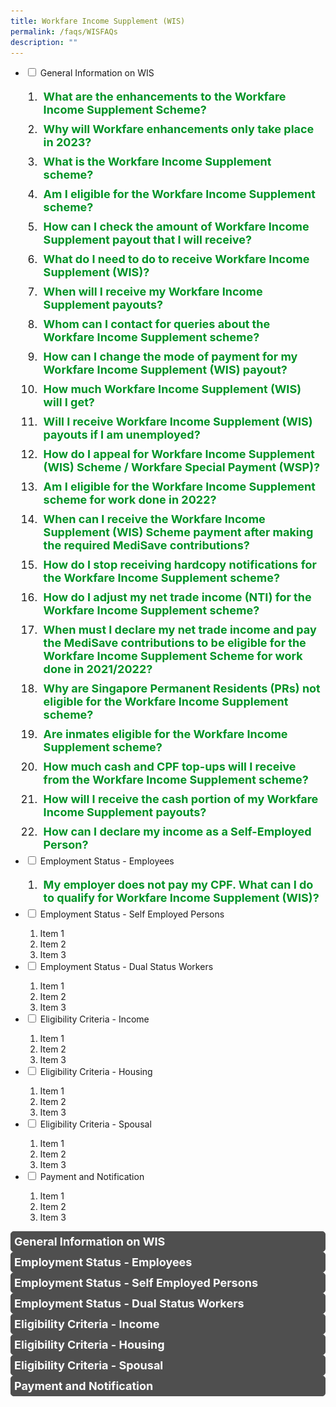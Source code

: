 ```yaml
---
title: Workfare Income Supplement (WIS)
permalink: /faqs/WISFAQs
description: ""
---
```

<ul class="jekyllcodex_accordion">
  <li>
    <input type="checkbox" id="accordion1">
    <label for="accordion1">General Information on WIS</label>
    <div>
       <ol>
        <li style="font-size:17px"><details>
		<summary><b><font color="#009427">What are the enhancements to the Workfare Income Supplement Scheme?</font></b></summary>The Government will enhance Workfare from Work Year 2023:<ol class="loweraplh">
<li style="padding-bottom: 2px; font-size:15.5px"><b>Qualifying monthly income cap raised from $2,300 to $2,500</b><sup>1</sup>. This takes into account income growth of Singaporeans.</li>
<li style="padding-bottom: 2px; font-size:15.5px"><b>Extension of Workfare to those aged 30 - 34</b>. The payouts will help them better cope with their expenses and to start saving early for their retirement.</li>
<li style="padding-bottom: 2px; font-size:15.5px"><b>Higher annual Workfare payouts of up to $4,200</b>. Payouts depend on age and income, and have been enhanced across all age bands. Eligible employees can receive up to $4,200 per year in payouts, compared to $4,000 per year today. Older workers will continue to receive the highest payouts. The payouts for self-employed persons are set at two-thirds of employee payouts and will be correspondingly increased.</li>
<li style="padding-bottom: 2px; font-size:15.5px"><b>All persons with disabilities (PWDs) will qualify for the highest Workfare payout tier (up to $4,200), regardless of age.</b></li>
<li style="padding-bottom: 2px; font-size:15.5px"><b>Minimum qualifying monthly income criterion of $500</b>. To encourage regular employment, Singaporean workers will need to earn at least $500 per month to qualify for Workfare.</li></ol><sup>1</sup>In addition, one must earn an average gross monthly income of not more than $2,500 in the past 12 months.<br><br></details></li>
<li style="font-size:17px"><details><summary><b><font color="#009427">Why will Workfare enhancements only take place in 2023?</font></b></summary>
Implementing the Workfare enhancements in 2023 provides sufficient time to make the required system changes, for smooth implementation of the enhancements.<br><br>
The current Workfare criteria, which only came into effect two years ago in 2020, will continue to apply for work done in 2022.<br><br></details></li>
<li style="font-size:17px"><details><summary><b><font color="#009427">What is the Workfare Income Supplement scheme?</font></b></summary>
The Workfare Income Supplement (WIS) scheme was introduced in 2007 as a permanent feature of Singapore's social security system. The support is targeted at older, lower wage Singaporean workers whose earnings are in the bottom 20% of the working population, with support also available for those earning slightly more. Eligible workers will receive support via cash and CPF top-ups to supplement their income and retirement savings.<br><br></details></li>
<li style="font-size:17px"><details><summary><b><font color="#009427">Am I eligible for the Workfare Income Supplement scheme?</font></b></summary>
You will be eligible for the Workfare Income Supplement (WIS) scheme if you:
<ul style="border: 1px">
	<li style="padding-bottom: 2px; font-size:15.5px">are a Singapore Citizen;</li>
	<li style="padding-bottom: 2px; font-size:15.5px">are 35<sup>1</sup> years old or older on 31 December of the Work Year (WY);</li>
	<li style="font-size:15.5px">earn not more than $2,300<sup>2</sup> (previously $2,000) for the month worked and in the past 12 months<sup>3</sup> (average monthly income) as an employee; or have an average monthly income of not more than $2,300 (previously $2,000) as a Self-Employed Person (SEP);</li>
	</ul>
If you are an SEP, you are also required to declare your Net Trade Income (NTI) and make your MediSave contributions to be eligible for WIS.<br><br>
	However, you will <u>not</u> be eligible for WIS if you:
		<ul>
	<li style="font-size:15.5px">live in a property with an annual value<sup>4</sup> of more than $13,000 assessed as at 31 December of the previous year;</li>
	<li style="font-size:15.5px">own two or more properties; or</li>
	<li style="font-size:15.5px">if you are married,</li>
<ul style="list-style-type:circle;">
	<li style="font-size:15.5px">you and your spouse together own two or more properties; or</li>
	<li style="font-size:15.5px">the assessable income of your spouse exceeds $70,000 for the previous Year of Assessment.</li>
</ul>
	</ul>
Click <a href="https://www.workfare.gov.sg/app/Home/Index?returnUrl=/Payments/Statement" class="hyperlink">here</a> to find out your WIS eligibility status.<br><br>
As announced at Budget 2022, WIS will be enhanced from Work Year 2023. Click <a class="hyperlink" href="/files/pdf-press-release/Feb%202022/Enhanced%20Workfare%20Income%20Supplement%20Scheme%20From%20Work%20Year%202023.pdf">here</a> to find out more about the upcoming WIS enhancements.<br><br>
<sup>1</sup> Persons with disabilities younger than 35 who meet the WIS eligibility criteria will receive an annual WIS payout of up to $1,700<br>
<sup>2</sup> Includes basic salary and extra wages such as overtime pay, commissions and bonuses<br>
<sup>3</sup> Defined as income earned in the past 12-month period ÷ Total number of months worked in the past 12-month period<br>
<sup>4</sup> Annual value is the estimated gross annual rent of the property if it were to be rented out, excluding furniture, furnishings and maintenance fees. It is determined based on estimated market rentals of similar or comparable properties	<br><br>
	</details></li>
<li style="font-size:17px"><details><summary><b><font color="#009427">How can I check the amount of Workfare Income Supplement payout that I will receive?</font></b></summary>
You will be notified of the Workfare Income Supplement (WIS) payout amount by letters and/or SMS messages nearer to the payment date.<br><br>
To retrieve a copy of your notifications, please login to the Workfare portal at <a href="https" class="hyperlink">workfare.gov.sg</a> with your Singpass.<br><br>
If you are currently receiving your notifications via letter and wish to receive your notifications earlier via SMS, simply opt-in to SMS at "<a href="https://www.workfare.gov.sg/App/Home/Index?returnUrl=/people/notificationmode" class="hyperlink">View/Update My Notification Mode</a>".<br><br>
		You may also use the <a href="https://www.workfare.gov.sg/Pages/Calculator.aspx" class="hyperlink">WIS calculator</a> to estimate the amount of WIS payout you are entitled to. 
	<br><br></details></li>
	<li style="font-size:17px"><details><summary>
		<b><font color="#009427">What do I need to do to receive Workfare Income Supplement (WIS)?</font></b></summary>If you are an employee, you do not need to do anything. Your eligibility for Workfare Income Supplement (WIS) will be automatically assessed based on the CPF contributions* made by your employer. <br><br>
If you are a Self-Employed Person (SEP), you need to declare your net trade income (NTI) and contribute to your MediSave Account to be considered for WIS. Use our <a href="https://www.workfare.gov.sg/Pages/Calculator.aspx" class="hyperlink">online WIS calculator</a> to find out the amount you need to contribute to your MediSave Account.<br><br>
You can declare your income and contribute to your MediSave Account in various ways.<br><br>
To receive your WIS payouts by 30 April (via your PayNow NRIC-linked bank account or bank crediting), please declare your NTI and contribute to your MediSave Account by the last Friday of March.<br><br>
*Under the CPF Act, employers must contribute to CPF if their employees earn more than $50 a month, regardless of whether the employee is employed on a permanent, part-time, contract or casual basis. If your employer is not contributing CPF on your behalf, you can lodge a report on non/underpayment of CPF contributions online. Please log in to <a class="hyperlink" href="https://www.cpf.gov.sg/eSvc/Web/Services/MyRequest/MyRequestLanding">my cpf</a> with your Singpass, then select My Request &gt; Other CPF Matters &gt; Report on non-payment or underpayment of CPF contributions.<br><br>
Alternatively, you can also lodge a report by calling the WorkRight Hotline at 1800-221-9922 or emailing to <a href="workright@mom.gov.sg" class="hyperlink">workright@mom.gov.sg</a>. Your identity will be kept confidential.<br><br></details></li>
<li style="font-size:17px"><details><summary><b><font color="#009427">When will I receive my Workfare Income Supplement payouts?</font></b></summary>
You will receive Workfare Income Supplement (WIS) payouts for every month that you work. The payment will be made two months after the work period. For example, the WIS payout for work done in January will be paid out in end March.<br><br>
<table>
<thead>
  <tr>
    <th>If you worked in</th>
    <th>You will receive the WIS payout in *</th>
  </tr>
</thead>
<tbody>
  <tr>
    <td>Jan</td>
    <td>End Mar</td>
  </tr>
  <tr>
    <td>Feb</td>
    <td>End Apr</td>
  </tr>
  <tr>
    <td>Mar</td>
    <td>End May</td>
  </tr>
  <tr>
    <td>Apr</td>
    <td>End Jun</td>
  </tr>
  <tr>
    <td>Month x</td>
    <td>End of month (x+2)</td>
  </tr>
</tbody>
</table>	
If you are an eligible Self-Employed Person (SEP), you will receive WIS payouts once a year for work done in the preceding work year. The earliest payment for SEPs for a particular Work Year (WY) will be in end April of the following work year, provided you have declared your income (to IRAS or CPFB) and contributed to your MediSave by the last Friday of March of the following work year.<br><br>
* Payment via PayNow NRIC-linked bank account or bank crediting will be credited by end of the month while payment via GovCash will be on the 3<sup>rd</sup> of the following month.<br><br></details></li>
<li style="font-size:17px"><details><summary><b><font color="#009427">Whom can I contact for queries about the Workfare Income Supplement scheme?</font></b></summary>
You can contact CPF Board via the following channels for your Workfare Income Supplement scheme enquiries:
<ol>
<li style="font-size:15.5px">Write to us via our <a href="https://www.cpf.gov.sg/eSvc/Web/FeedbackSubscription/Index?section=wis" class="hyperlink">Online Enquiry</a> Form</li>
<li style="font-size:15.5px">Write to us via <a href="https://www.cpf.gov.sg/eSvc/Web/Services/MyMailbox/MyMailboxLanding" class="hyperlink">My Mailbox</a> using your Singpass log in</li>
</ol></details></li>
	<li style="font-size:17px"><details><summary><b><font color="#009427">How can I change the mode of payment for my Workfare Income Supplement (WIS) payout?</font></b></summary>
If you have a PayNow NRIC-linked bank account, it will be the default mode of payment. To link your NRIC number to your bank account, you may follow the steps below:<br>
		1. Set up internet / mobile banking with your bank<br>
		2. Log in to your bank's internet / mobile banking application<br>
		3. Link your NRIC number to your bank account at the PayNow registration screen<br>
		<br>
		You may also refer to your bank's website for specific details to do so. If you not have Internet or mobile banking, you can contact your bank directly to register for PayNow.<br>
		<br>
		If you do not have a PayNow NRIC-linked account, and wish to receive your payout via bank crediting, you may update your bank account details by logging into the Workfare Portal at <a href="http://www.workfare.gov.sg" class="hyperlink">workfare.gov.sg</a>.<br><br></details></li>
				 <li style="font-size:17px"><details><summary><b><font color="#009427">How much Workfare Income Supplement (WIS) will I get?</font></b></summary>
The Workfare Income Supplement (WIS) payout depends on your age and income. You may use the online <a href="https://www.workfare.gov.sg/Pages/Calculator.aspx" class="hyperlink">WIS calculator</a> to estimate the amount of WIS you will receive.<br><br>
As announced at Budget 2022, WIS will be enhanced from Work Year 2023. Click <a class="hyperlink" href="/files/pdf-press-release/Feb%202022/Enhanced%20Workfare%20Income%20Supplement%20Scheme%20From%20Work%20Year%202023.pdf">here</a> to find out more about the upcoming WIS enhancements.<br><br>
<table>
<thead>
  <tr>
    <th rowspan="3" style="text-align:center; vertical-align:middle"><br><br>Your age in the work year</th>
    <th colspan="4" style="text-align:center; vertical-align:middle">Maximum WIS payout per year</th>
  </tr>
  <tr>
    <th colspan="2" style="text-align:center; vertical-align:middle">If you are employed</th>
    <th colspan="2" style="text-align:center; vertical-align:middle">If you are self-employed</th>
  </tr>
  <tr>
    <th style="text-align:center; vertical-align:middle">In 2022<br></th>
    <th style="text-align:center; vertical-align:middle">From 2023<br></th>
    <th style="text-align:center; vertical-align:middle">In 2022<br></th>
    <th style="text-align:center; vertical-align:middle">From 2023<br></th>
  </tr>
</thead>
<tbody>
  <tr>
    <td style="text-align:center; vertical-align:middle">30 - 34 (new tier)<br></td>
    <td style="text-align:center; vertical-align:middle">-</td>
    <td style="text-align:center; vertical-align:middle">$2,100</td>
    <td style="text-align:center; vertical-align:middle">-</td>
    <td style="text-align:center; vertical-align:middle">$1,400</td>
  </tr>
  <tr>
    <td style="text-align:center; vertical-align:middle">35 - 44<br></td>
    <td style="text-align:center; vertical-align:middle">$1,700<br></td>
    <td style="text-align:center; vertical-align:middle">$3,000<br></td>
    <td style="text-align:center; vertical-align:middle">$1,133<br></td>
    <td style="text-align:center; vertical-align:middle">$2,000<br></td>
  </tr>
  <tr>
    <td style="text-align:center; vertical-align:middle">45 - 54<br></td>
    <td style="text-align:center; vertical-align:middle">$2,500<br></td>
    <td rowspan="2" style="text-align:center; vertical-align:middle">$3,600</td>
    <td style="text-align:center; vertical-align:middle">$1,667<br></td>
    <td rowspan="2" style="text-align:center; vertical-align:middle">$2,400</td>
  </tr>
  <tr>
    <td style="text-align:center; vertical-align:middle">55 - 59<br></td>
    <td style="text-align:center; vertical-align:middle">$3,300<br></td>
    <td style="text-align:center; vertical-align:middle">$2,200<br></td>
  </tr>
  <tr>
    <td style="text-align:center; vertical-align:middle">60 and above</td>
    <td style="text-align:center; vertical-align:middle">$4,000<br></td>
    <td style="text-align:center; vertical-align:middle">$4,200<br></td>
    <td style="text-align:center; vertical-align:middle">$2,667<br></td>
    <td style="text-align:center; vertical-align:middle">$2,800<br></td>
  </tr>
  <tr>
    <td style="text-align:center; vertical-align:middle">All persons with disabilities (PwDs)<br></td>
    <td style="text-align:center; vertical-align:middle">Varies by age<br></td>
    <td style="text-align:center; vertical-align:middle">$4,200<br></td>
    <td style="text-align:center; vertical-align:middle">Varies by age<br></td>
    <td style="text-align:center; vertical-align:middle">$2,800</td>
  </tr>
</tbody>
</table><br><br></details></li>
				 <li style="font-size:17px"><details><summary><b><font color="#009427">Will I receive Workfare Income Supplement (WIS) payouts if I am unemployed?</font></b></summary>
The Workfare Income Supplement (WIS) scheme supplements the income and CPF savings of lower-income Singaporeans, and encourages them to enter and remain in the labour market.<br><br>
You would not receive WIS if you are not working.<br><br>
If you require assistance in looking for a job, or are seeking information on training and skills upgrading, please approach any of the Distributed CareerLink Networks run by the Community Development Councils (CDCs). Alternatively, you can call Workforce Singapore (WSG) hotline at 6883 5885.<br><br></details></li>
				 <li style="font-size:17px"><details><summary><b><font color="#009427">How do I appeal for Workfare Income Supplement (WIS) Scheme / Workfare Special Payment (WSP)?</font></b></summary>
You can send in your appeal for Workfare Income Supplement (WIS)/ Workfare Special Payment (WSP) via the online enquiry page: <br>
<ol>
	<li style="font-size:15.5px">Select "Workfare Income Supplement (WIS)" under Subject</li>
	<li style="font-size:15.5px">Select "Appeal-WIS" under Category </li></ol>
You can also write to us via <a href="https://www.cpf.gov.sg/eSvc/Web/Services/MyMailbox/MyMailboxLanding" class="hyperlink">My Mailbox</a> (Singpass required) and skip the hassle of keying in your personal particulars. <br><br></details></li>
				<li style="font-size:17px"><details><summary><b><font color="#009427">Am I eligible for the Workfare Income Supplement scheme for work done in 2022?</font></b></summary>
For work done in 2022, you will be eligible for the Workfare Income Supplement (WIS) scheme if you:<br>
<ul>
	<li style="font-size:15.5px">are a Singapore Citizen;</li>
	<li style="font-size:15.5px">are 35<sup>1</sup> years old or older on 31 December 2022;</li>
	<li style="font-size:15.5px">earn not more than $2,300<sup>2</sup> for the month worked and in the past 12 months<sup>3</sup> (average monthly income) as an employee; or have an average monthly income of not more than $2,300 as a Self-Employed Person (SEP);</li></ul>
If you are an SEP, you are also required to declare your Net Trade Income (NTI) and make your MediSave contributions to be eligible for WIS.<br><br>
	However, you will <u>not</u> be eligible for WIS if you:<br><br>
<ul>
<li style="font-size:15.5px">live in a property with an annual value<sup>4</sup> of more than $13,000 assessed as at 31 December of the previous year;</li>
<li style="font-size:15.5px">own two or more properties; or</li>
<li style="font-size:15.5px">if you are married,</li>
<ul style="list-style-type:circle;">
<li style="font-size:15.5px">you and your spouse together own two or more properties; or</li>
<li style="font-size:15.5px">the annual assessable income of your spouse exceeds $70,000 for the previous Year of Assessment.</li></ul></ul>
As announced at Budget 2022, WIS will be enhanced from Work Year 2023. Click <a class="hyperlink" href="/files/pdf-press-release/Feb%202022/Enhanced%20Workfare%20Income%20Supplement%20Scheme%20From%20Work%20Year%202023.pdf">here</a> to find out more about the upcoming WIS enhancements.<br><br>
<sup>1</sup> Persons with disabilities younger than 35 who meet the WIS eligibility criteria will receive an annual WIS payout of up to $1,700<br>
<sup>2</sup> Includes basic salary and extra wages such as overtime pay, commissions and bonuses<br>
<sup>3</sup> Defined as income earned in the past 12-month period ÷ Total number of months worked in the past 12-month period<br>
<sup>4</sup> Annual value is the estimated gross annual rent of the property if it were to be rented out, excluding furniture, furnishings and maintenance fees. It is determined based on estimated market rentals of similar or comparable properties<br><br></details></li>
				 <li style="font-size:17px"><details><summary><b><font color="#009427">When can I receive the Workfare Income Supplement (WIS) Scheme payment after making the required MediSave contributions?</font></b></summary>
We will assess your eligibility for Workfare Income Supplement (WIS) in the month after you have made your MediSave contributions in full. You will receive an SMS notification and/or letter at the end of the assessment month on the WIS payment details if you are eligible.<br><br></details></li>
				 <li style="font-size:17px"><details><summary><b><font color="#009427">How do I stop receiving hardcopy notifications for the Workfare Income Supplement scheme?</font></b></summary>
If you wish to receive notifications of your Workfare Income Supplement (WIS) payouts by SMS rather than hardcopy letters, please log in to the <a href="https://www.workfare.gov.sg/app/Account/QRLogin" class="hyperlink">Workfare Portal</a> with your Singpass and update your Singpass-registered mobile number at “View/Update My Notification Mode”.<br><br></details></li>
		<li style="font-size:17px"><details><summary><b><font color="#009427">
			How do I adjust my net trade income (NTI) for the Workfare Income Supplement scheme?</font></b></summary>
If you have previously declared your net trade income (NTI) to the Inland Revenue Authority of Singapore (IRAS), please call them at 1800-356 8300 if you wish to adjust your NTI for your Workfare Income Supplement scheme (WIS).<br>
Alternatively, you can contact them via these other <a href="https://www.iras.gov.sg/irashome/Contact-us/" class="hyperlink">channels</a>. Please inform CPF Board once IRAS has reassessed your NTI and CPF Board will update your NTI and MediSave payable for WIS.<br><br></details></li>
				 <li style="font-size:17px"><details><summary><b><font color="#009427">
When must I declare my net trade income and pay the MediSave contributions to be eligible for the Workfare Income Supplement Scheme for work done in 2021/2022?</font></b></summary>
To be eligible for the Workfare Income Supplement (WIS) scheme for work done in 2021/2022, please declare your 2021/2022 net trade income and contribute to your MediSave Account by 31 December 2023/2024.<br><br></details></li>
<li style="font-size:17px"><details><summary><b><font color="#009427">Why are Singapore Permanent Residents (PRs) not eligible for the Workfare Income Supplement scheme?</font></b></summary>The Workfare Income Supplement (WIS) scheme is only for Singaporean lower-wage workers with limited household wealth.<br><br>
If you require financial assistance, please contact ComCare hotline 1800-222-0000, or email <a class="hyperlink" href="Ask_SSO@msf.gov.sg">Ask_SSO@msf.gov.sg</a>.<br><br></details></li>
<li style="font-size:17px"><details><summary><b><font color="#009427">Are inmates eligible for the Workfare Income Supplement scheme?</font></b></summary>Inmates who have worked while serving their sentences may be eligible for the Workfare Income Supplement (WIS) scheme as Self-Employed Persons (SEPs) by making voluntary MediSave contributions based on the income earned during incarceration. The Singapore Prison Service will furnish inmates' work records to the Board in the following year and inmates’ family members may make the MediSave contributions to the Board on behalf of the inmates.<br><br></details></li>
<li style="font-size:17px"><details><summary><b><font color="#009427">How much cash and CPF top-ups will I receive from the Workfare Income Supplement scheme?</font></b></summary>If you are an employee, you will receive 60% of your Workfare Income Supplement (WIS) payout in CPF contributions and the remaining 40% in cash.<br><br>
A higher proportion is credited into your Special and MediSave Accounts to boost your retirement and healthcare savings, as savings in these accounts earn up to 5% per annum if you are below 55, and up to 6% per annum if you are 55 or above.<br><br>
You can refer to the table below on the allocation of the WIS CPF payout into the three accounts, according to the age bands.<br>
<table>
<thead>
  <tr>
    <th style="text-align:center; vertical-align:middle">Age<br>(Years)</th>
    <th style="text-align:center; vertical-align:middle">Ordinary Account</th>
    <th style="text-align:center; vertical-align:middle">MediSave Account</th>
    <th style="text-align:center; vertical-align:middle">Special Account</th>
  </tr>
</thead>
<tbody>
  <tr>
    <td style="text-align:center; vertical-align:middle">34 &amp; below</td>
    <td style="text-align:center; vertical-align:middle">0.6217</td>
    <td style="text-align:center; vertical-align:middle">0.2162</td>
    <td style="text-align:center; vertical-align:middle">0.1621</td>
  </tr>
  <tr>
    <td style="text-align:center; vertical-align:middle">35 - 44</td>
    <td style="text-align:center; vertical-align:middle">0.2856<br></td>
    <td style="text-align:center; vertical-align:middle">0.3711</td>
    <td style="text-align:center; vertical-align:middle">0.3433</td>
  </tr>
  <tr>
    <td style="text-align:center; vertical-align:middle">45 – 49</td>
    <td style="text-align:center; vertical-align:middle">0.2785</td>
    <td style="text-align:center; vertical-align:middle">0.3816</td>
    <td style="text-align:center; vertical-align:middle">0.3399</td>
  </tr>
  <tr>
    <td style="text-align:center; vertical-align:middle">50 – 54</td>
    <td style="text-align:center; vertical-align:middle">0.2498</td>
    <td style="text-align:center; vertical-align:middle">0.3751</td>
    <td style="text-align:center; vertical-align:middle">0.3751</td>
  </tr>
  <tr>
    <td style="text-align:center; vertical-align:middle">54 – 59</td>
    <td style="text-align:center; vertical-align:middle">0.4315</td>
    <td style="text-align:center; vertical-align:middle">0.4545</td>
    <td style="text-align:center; vertical-align:middle">0.1140</td>
  </tr>
  <tr>
    <td style="text-align:center; vertical-align:middle">60 – 64</td>
    <td style="text-align:center; vertical-align:middle">0.2080</td>
    <td style="text-align:center; vertical-align:middle">0.6384</td>
    <td style="text-align:center; vertical-align:middle">0.1536</td>
  </tr>
  <tr>
    <td style="text-align:center; vertical-align:middle">65 &amp; above</td>
    <td style="text-align:center; vertical-align:middle">0.0784</td>
    <td style="text-align:center; vertical-align:middle">0.8408</td>
    <td style="text-align:center; vertical-align:middle">0.0808</td>
  </tr>
</tbody>
</table><br>
If you are a Self-Employed Person, you will receive 90% of your WIS in your MediSave account and the remaining 10% in cash.<br><br></details></li>
<li style="font-size:17px"><details><summary><b><font color="#009427">How will I receive the cash portion of my Workfare Income Supplement payouts?</font></b></summary>The cash portion of Workfare Income Supplement (WIS) will be credited to your bank account that you have registered to receive Government payouts (e.g. either the GST-Voucher (GSTV), Silver Support Scheme (SSS) or WIS, whichever is latest) or sent to you via cheque if you do not have a bank account.<br><br>
Compared to cheque payments, electronic payments make transactions simple, swift, and safe for recipients. We strongly encourage you to <a class="hyperlink" href="https://www.workfare.gov.sg/App/Home/Index?returnUrl=/paymentinstructions/edit">update</a>* your bank account to receive your future Workfare payouts earlier.<br><br>
* bank account details submitted after 14th of the month will be effective in the following month.<br><br>
We will notify you via letters and/or SMS messages before the payment dates. You can <a class="hyperlink" href="https://www.workfare.gov.sg/App/Home/Index?returnUrl=/wisnotices/index">retrieve a copy of your notification letters</a> by logging in to the Workfare Portal with your Singpass. To receive the notification via SMS messages, please update your Singpass-registered mobile number at "View/Update My Notification Mode". <br><br></details></li>
<li style="font-size:17px"><details><summary><b><font color="#009427">How can I declare my income as a Self-Employed Person?</font></b></summary>If you did not receive Form B from Inland Revenue Authority of Singapore (IRAS), you can declare your Self-Employed Net Trade Income (NTI) online by logging in <a class="hyperlink" href="https://www.cpf.gov.sg/member/ds/"><em>my cpf</em></a> with your Singpass to complete and submit the Self-Employed Person Income Declaration Form. You may also do so at any SingPost branch.<br><br>
If you have received Form B from the IRAS, please complete and submit the income declaration form to IRAS directly.<br><br>
To receive your WIS payout by 30 April (via bank crediting), please declare your NTI and contribute to your MediSave Account by the last Friday of March.<br><br></details></li>
      </ol>
    </div>
	</li>  
  <li>
    <input type="checkbox" id="accordion2">
    <label for="accordion2">Employment Status - Employees</label>
    <div>
       <ol>
        <li style="font-size:17px"><details><summary><b><font color="#009427">My employer does not pay my CPF. What can I do to qualify for Workfare Income Supplement (WIS)?</font></b></summary>Under the CPF Act, employers must contribute CPF if their employees earn more than $50 a month, regardless of whether the employee is employed on a permanent, part-time, contract or casual basis.<br><br>
If your employer is not contributing CPF on your behalf, you can lodge a report on non/underpayment of CPF contributions online. Please log in to <a class="hyperlink" href="https://www.cpf.gov.sg/eSvc/Web/Services/MyRequest/MyRequestLanding">my cpf Online Services</a> with your Singpass, then select My Requests &gt; Other CPF Matters &gt; Report on non-payment or underpayment of CPF contributions.<br><br>
Alternatively, you can also lodge a report by calling the WorkRight Hotline at 1800-221-9922 or emailing to <a class="hyperlink" href="workright@mom.gov.sg">workright@mom.gov.sg</a>. Your identity will be kept confidential. <br><br></details></li>
      </ol>
    </div>
  </li>
  <li>
    <input type="checkbox" id="accordion3">
    <label for="accordion3">Employment Status - Self Employed Persons</label>
    <div>
      <ol>
        <li>Item 1</li>
        <li>Item 2</li>
        <li>Item 3</li>
      </ol>
    </div>
  </li>
  <li>
    <input type="checkbox" id="accordion4">
    <label for="accordion4">Employment Status - Dual Status Workers</label>
    <div>
      <ol>
        <li>Item 1</li>
        <li>Item 2</li>
        <li>Item 3</li>
      </ol>
    </div>
  </li>
  <li>
    <input type="checkbox" id="accordion5">
    <label for="accordion5">Eligibility Criteria - Income</label>
    <div>
      <ol>
        <li>Item 1</li>
        <li>Item 2</li>
        <li>Item 3</li>
      </ol>
    </div>
  </li>
		<li>
    <input type="checkbox" id="accordion6">
    <label for="accordion6">Eligibility Criteria - Housing</label>
    <div>
      <ol>
        <li>Item 1</li>
        <li>Item 2</li>
        <li>Item 3</li>
      </ol>
    </div>
  </li>
<li>
    <input type="checkbox" id="accordion7">
    <label for="accordion7">Eligibility Criteria - Spousal</label>
    <div>
      <ol>
        <li>Item 1</li>
        <li>Item 2</li>
        <li>Item 3</li>
      </ol>
    </div>
  </li>
<li>
    <input type="checkbox" id="accordion8">
    <label for="accordion8">Payment and Notification</label>
    <div>
      <ol>
        <li>Item 1</li>
        <li>Item 2</li>
        <li>Item 3</li>
      </ol>
    </div>
  </li>
</ul>
<details>
	<summary style="border: 1px solid #4F4F4F;
	background: #4F4F4F;"><font size="+1.5" color="#FFF"><b>General Information on WIS</b></font></summary>
		<details>
		<summary><font color="#009427"><b>Q1. What are the enhancements to the Workfare Income Supplement Scheme?</b></font></summary>
The Government will enhance Workfare from Work Year 2023:
<ol class="loweraplh">
<li style="padding-bottom: 2px; font-size:15.5px"><b>Qualifying monthly income cap raised from $2,300 to $2,500</b><sup>1</sup>. This takes into account income growth of Singaporeans.</li>
<li style="padding-bottom: 2px; font-size:15.5px"><b>Extension of Workfare to those aged 30 - 34</b>. The payouts will help them better cope with their expenses and to start saving early for their retirement.</li>
<li style="padding-bottom: 2px; font-size:15.5px"><b>Higher annual Workfare payouts of up to $4,200</b>. Payouts depend on age and income, and have been enhanced across all age bands. Eligible employees can receive up to $4,200 per year in payouts, compared to $4,000 per year today. Older workers will continue to receive the highest payouts. The payouts for self-employed persons are set at two-thirds of employee payouts and will be correspondingly increased.</li>
<li style="padding-bottom: 2px; font-size:15.5px"><b>All persons with disabilities (PWDs) will qualify for the highest Workfare payout tier (up to $4,200), regardless of age.</b></li>
<li style="padding-bottom: 2px; font-size:15.5px"><b>Minimum qualifying monthly income criterion of $500</b>. To encourage regular employment, Singaporean workers will need to earn at least $500 per month to qualify for Workfare.</li></ol><br><sup>1</sup> In addition, one must earn an average gross monthly income of not more than $2,500 in the past 12 months.<br><br></details>
	<details>
		<summary><font color="#009427"><b>Q2. Why will Workfare enhancements only take place in 2023?</b></font></summary>
Implementing the Workfare enhancements in 2023 provides sufficient time to make the required system changes, for smooth implementation of the enhancements.<br><br>
The current Workfare criteria, which only came into effect two years ago in 2020, will continue to apply for work done in 2022<br><br></details>
	<details>
		<summary><font color="#009427"><b>Q3. What is the Workfare Income Supplement scheme?</b></font></summary>
The Workfare Income Supplement (WIS) scheme was introduced in 2007 as a permanent feature of Singapore's social security system. The support is targeted at older, lower wage Singaporean workers whose earnings are in the bottom 20% of the working population, with support also available for those earning slightly more. Eligible workers will receive support via cash and CPF top-ups to supplement their income and retirement savings.<br><br></details>
	<details>
		<summary><font color="#009427"><b>Q4. Am I eligible for the Workfare Income Supplement scheme?</b></font></summary>
You will be eligible for the Workfare Income Supplement (WIS) scheme if you:
<ul style="border: 1px">
	<li style="padding-bottom: 2px; font-size:15.5px">are a Singapore Citizen;</li>
	<li style="padding-bottom: 2px; font-size:15.5px">are 35<sup>1</sup> years old or older on 31 December of the Work Year (WY);</li>
	<li style="font-size:15.5px">earn not more than $2,300<sup>2</sup> (previously $2,000) for the month worked and in the past 12 months<sup>3</sup> (average monthly income) as an employee; or have an average monthly income of not more than $2,300 (previously $2,000) as a Self-Employed Person (SEP);</li>
	</ul>
If you are an SEP, you are also required to declare your Net Trade Income (NTI) and make your MediSave contributions to be eligible for WIS.<br><br>
However, you will not be eligible for WIS if you:
		<ul>
	<li style="font-size:15.5px">live in a property with an annual value<sup>4</sup> of more than $13,000 assessed as at 31 December of the previous year;</li>
	<li style="font-size:15.5px">own two or more properties; or</li>
	<li style="font-size:15.5px">if you are married,</li>
<ul style="list-style-type:circle;">
	<li style="font-size:15.5px">you and your spouse together own two or more properties; or</li>
	<li style="font-size:15.5px">the assessable income of your spouse exceeds $70,000 for the previous Year of Assessment.</li>
</ul>
	</ul>
Click <a href="https://www.workfare.gov.sg/app/Home/Index?returnUrl=/Payments/Statement" class="hyperlink">here</a> to find out your WIS eligibility status.<br><br>
As announced at Budget 2022, WIS will be enhanced from Work Year 2023. Click <a class="hyperlink" href="/files/pdf-press-release/Feb%202022/Enhanced%20Workfare%20Income%20Supplement%20Scheme%20From%20Work%20Year%202023.pdf">here</a> to find out more about the upcoming WIS enhancements.<br><br>
<sup>1</sup> Persons with disabilities younger than 35 who meet the WIS eligibility criteria will receive an annual WIS payout of up to $1,700<br><br>
<sup>2</sup> Includes basic salary and extra wages such as overtime pay, commissions and bonuses<br><br>
<sup>3</sup> Defined as income earned in the past 12-month period ÷ Total number of months worked in the past 12-month period<br><br>
<sup>4</sup> Annual value is the estimated gross annual rent of the property if it were to be rented out, excluding furniture, furnishings and maintenance fees. It is determined based on estimated market rentals of similar or comparable properties	<br><br>
</details>
	<details><summary>
		<font color="#009427"><b>Q5. How can I check the amount of Workfare Income Supplement payout that I will receive?</b></font></summary>
We will notify you of the Workfare Income Supplement (WIS) payout amount by letters and/or SMS messages a few days before the payment date.<br><br>
You can retrieve a copy of your notification by logging in to the Workfare portal with your Singpass.<br><br>
If you are receiving letter notifications, you can receive earlier notifications via SMS by updating your Singpass-registered mobile number at "<a href="https://www.workfare.gov.sg/App/Home/Index?returnUrl=/people/notificationmode" class="hyperlink">View/Update My Notification Mode</a>".<br><br>
		You may also use the <a href="https://www.workfare.gov.sg/Pages/Calculator.aspx" class="hyperlink">WIS calculator</a> to estimate the amount of WIS payout you are entitled to. 
<br><br></details>
	
<details><summary>
		<font color="#009427"><b>Q6. What do I need to do to receive Workfare Income Supplement (WIS)?</b></font></summary>
If you are an employee, you do not need to do anything. Your eligibility for Workfare Income Supplement (WIS) will be automatically assessed based on the CPF contributions* made by your employer. <br><br>
If you are a Self-Employed Person (SEP), you need to declare your net trade income (NTI) and contribute to your MediSave Account to be considered for WIS. Use our <a href="https://www.workfare.gov.sg/Pages/Calculator.aspx" class="hyperlink">online WIS calculator</a> to find out the amount you need to contribute to your MediSave Account.<br><br>
You can declare your income and contribute to your MediSave Account in various ways.<br><br>
To receive your WIS payouts by 30 April (via bank crediting), please declare your NTI and contribute to your MediSave Account by the last Friday of March.<br><br>
*Under the CPF Act, employers must contribute to CPF if their employees earn more than $50 a month, regardless of whether the employee is employed on a permanent, part-time, contract or casual basis. If your employer is not contributing CPF on your behalf, you can lodge a report on non/underpayment of CPF contributions online. Please log in to my cpf with your Singpass, then select My Request &gt; Other CPF Matters &gt; Report on non-payment or underpayment of CPF contributions.<br><br>
Alternatively, you can also lodge a report by calling the WorkRight Hotline at 1800-221-9922 or emailing to <a href="workright@mom.gov.sg" class="hyperlink">workright@mom.gov.sg</a>. Your identity will be kept confidential.<br><br></details>
<details><summary>
		<font color="#009427"><b>Q7. When will I receive my Workfare Income Supplement payouts?</b></font></summary>
You will receive Workfare Income Supplement (WIS) payouts for every month that you work. The payment will be made two months after the work period. For example, the WIS payout for work done in January will be paid out in end March.<br><br>
	
| If you worked in | You will receive the WIS payout in * |
| -------- | -------- |
| Jan     | End Mar     |
| Feb     | End Apr     |
| Mar     | End May     |
| Apr     | Eng Aug     |
| Month x     | End of month (x+2)     |

<br>
If you are an eligible Self-Employed Person (SEP), you will receive WIS payouts once a year for work done in the preceding work year. The earliest payment for SEPs for a particular Work Year (WY) will be in end April of the following work year, provided you have declared your income (to IRAS or CPFB) and contributed to your MediSave by the last Friday of March of the following work year.<br><br>
* Based on payment dates for bank crediting. Payment by cheque takes up to 2 weeks longer due to bank crediting.<br><br>
</details>
<details><summary>
		<font color="#009427"><b>Q8. Whom can I contact for queries about the Workfare Income Supplement scheme?</b></font></summary>
You can contact CPF Board via the following channels for your Workfare Income Supplement scheme enquiries:
<ol>
<li style="font-size:15.5px">Write to us via our <a href="https://www.cpf.gov.sg/eSvc/Web/FeedbackSubscription/Index?section=wis" class="hyperlink">Online Enquiry</a> Form</li>
<li style="font-size:15.5px">Write to us via <a href="https://www.cpf.gov.sg/eSvc/Web/Services/MyMailbox/MyMailboxLanding" class="hyperlink">My Mailbox</a> using your Singpass log in</li>
</ol></details>
<details><summary>
<font color="#009427"><b>Q9. How can I change the mode of payment for my Workfare Income Supplement (WIS) payout?</b></font></summary>
You may update your bank account details by logging into the Workfare Portal at <a href="http://www.workfare.gov.sg" class="hyperlink">workfare.gov.sg</a>.<br><br>
</details>
<details><summary>
<font color="#009427"><b>
Q10. How much Workfare Income Supplement (WIS) will I get?</b></font></summary>
The Workfare Income Supplement (WIS) payout depends on your age and income. You may use the online <a href="https://www.workfare.gov.sg/Pages/Calculator.aspx" class="hyperlink">WIS calculator</a> to estimate the amount of WIS you will receive.<br><br>
As announced at Budget 2022, WIS will be enhanced from Work Year 2023. Click <a class="hyperlink" href="/files/pdf-press-release/Feb%202022/Enhanced%20Workfare%20Income%20Supplement%20Scheme%20From%20Work%20Year%202023.pdf">here</a> to find out more about the upcoming WIS enhancements.<br><br>
<table>
<thead>
  <tr>
    <th rowspan="3" style="text-align:center; vertical-align:middle"><br><br>Your age in the work year</th>
    <th colspan="4" style="text-align:center; vertical-align:middle">Maximum WIS payout per year</th>
  </tr>
  <tr>
    <th colspan="2" style="text-align:center; vertical-align:middle">If you are employed</th>
    <th colspan="2" style="text-align:center; vertical-align:middle">If you are self-employed</th>
  </tr>
  <tr>
    <th style="text-align:center; vertical-align:middle">In 2022<br></th>
    <th style="text-align:center; vertical-align:middle">From 2023<br></th>
    <th style="text-align:center; vertical-align:middle">In 2022<br></th>
    <th style="text-align:center; vertical-align:middle">From 2023<br></th>
  </tr>
</thead>
<tbody>
  <tr>
    <td style="text-align:center; vertical-align:middle">30 - 34 (new tier)<br></td>
    <td style="text-align:center; vertical-align:middle">-</td>
    <td style="text-align:center; vertical-align:middle">$2,100</td>
    <td style="text-align:center; vertical-align:middle">-</td>
    <td style="text-align:center; vertical-align:middle">$1,400</td>
  </tr>
  <tr>
    <td style="text-align:center; vertical-align:middle">35 - 44<br></td>
    <td style="text-align:center; vertical-align:middle">$1,700<br></td>
    <td style="text-align:center; vertical-align:middle">$3,000<br></td>
    <td style="text-align:center; vertical-align:middle">$1,133<br></td>
    <td style="text-align:center; vertical-align:middle">$2,000<br></td>
  </tr>
  <tr>
    <td style="text-align:center; vertical-align:middle">45 - 54<br></td>
    <td style="text-align:center; vertical-align:middle">$2,500<br></td>
    <td rowspan="2" style="text-align:center; vertical-align:middle">$3,600</td>
    <td style="text-align:center; vertical-align:middle">$1,667<br></td>
    <td rowspan="2" style="text-align:center; vertical-align:middle">$2,400</td>
  </tr>
  <tr>
    <td style="text-align:center; vertical-align:middle">55 - 59<br></td>
    <td style="text-align:center; vertical-align:middle">$3,300<br></td>
    <td style="text-align:center; vertical-align:middle">$2,200<br></td>
  </tr>
  <tr>
    <td style="text-align:center; vertical-align:middle">60 and above</td>
    <td style="text-align:center; vertical-align:middle">$4,000<br></td>
    <td style="text-align:center; vertical-align:middle">$4,200<br></td>
    <td style="text-align:center; vertical-align:middle">$2,667<br></td>
    <td style="text-align:center; vertical-align:middle">$2,800<br></td>
  </tr>
  <tr>
    <td style="text-align:center; vertical-align:middle">All persons with disabilities (PwDs)<br></td>
    <td style="text-align:center; vertical-align:middle">Varies by age<br></td>
    <td style="text-align:center; vertical-align:middle">$4,200<br></td>
    <td style="text-align:center; vertical-align:middle">Varies by age<br></td>
    <td style="text-align:center; vertical-align:middle">$2,800</td>
  </tr>
</tbody>
</table><br><br>
</details>
<details><summary><font color="#009427"><b>
Q11. Will I receive Workfare Income Supplement (WIS) payouts if I am unemployed?</b></font></summary>
The Workfare Income Supplement (WIS) scheme supplements the income and CPF savings of lower-income Singaporeans, and encourages them to enter and remain in the labour market.<br><br>
You would not receive WIS if you are not working.<br><br>
If you require assistance in looking for a job, or are seeking information on training and skills upgrading, please approach any of the Distributed CareerLink Networks run by the Community Development Councils (CDCs). Alternatively, you can call Workforce Singapore (WSG) hotline at 6883 5885.<br><br></details>
<details><summary><font color="#009427"><b>
Q12. How do I appeal for Workfare Income Supplement (WIS) Scheme / Workfare Special Payment (WSP)?</b></font></summary>
You can send in your appeal for Workfare Income Supplement (WIS)/ Workfare Special Payment (WSP) via the online enquiry page: <br>
<ol>
	<li style="font-size:15.5px">Select "Workfare Income Supplement (WIS)" under Subject</li>
	<li style="font-size:15.5px">Select "Appeal-WIS" under Category </li></ol>
You can also write to us via <a href="https://www.cpf.gov.sg/eSvc/Web/Services/MyMailbox/MyMailboxLanding" class="hyperlink">My Mailbox</a> (Singpass required) and skip the hassle of keying in your personal particulars. <br><br></details>
<details><summary><font color="#009427"><b>
Q13. Am I eligible for the Workfare Income Supplement scheme for work done in 2022?</b></font></summary>
For work done in 2022, you will be eligible for the Workfare Income Supplement (WIS) scheme if you:<br>
<ul>
	<li style="font-size:15.5px">are a Singapore Citizen;</li>
	<li style="font-size:15.5px">are 35<sup>1</sup> years old or older on 31 December 2022;</li>
	<li style="font-size:15.5px">earn not more than $2,300<sup>2</sup> for the month worked and in the past 12 months<sup>3</sup> (average monthly income) as an employee; or have an average monthly income of not more than $2,300 or less as a Self-Employed Person (SEP);</li></ul>
If you are an SEP, you are also required to declare your Net Trade Income (NTI) and make your MediSave contributions to be eligible for WIS.<br><br>
	However, you will <u>not</u> be eligible for WIS if you:<br><br>
<ul>
<li style="font-size:15.5px">live in a property with an annual value<sup>4</sup> of more than $13,000 assessed as at 31 December of the previous year;</li>
<li style="font-size:15.5px">own two or more properties; or</li>
<li style="font-size:15.5px">if you are married,</li>
<ul style="list-style-type:circle;">
<li style="font-size:15.5px">you and your spouse together own two or more properties; or</li>
<li style="font-size:15.5px">the annual assessable income of your spouse exceeds $70,000 for the previous Year of Assessment.</li></ul></ul>
As announced at Budget 2022, WIS will be enhanced from Work Year 2023. Click <a class="hyperlink" href="/files/pdf-press-release/Feb%202022/Enhanced%20Workfare%20Income%20Supplement%20Scheme%20From%20Work%20Year%202023.pdf">here</a> to find out more about the upcoming WIS enhancements.<br><br>
<sup>1</sup> Persons with disabilities younger than 35 who meet the WIS eligibility criteria will receive an annual WIS payout of up to $1,700<br>
<sup>2</sup> Includes basic salary and extra wages such as overtime pay, commissions and bonuses<br>
<sup>3</sup> Defined as income earned in the past 12-month period ÷ Total number of months worked in the past 12-month period<br>
<sup>4</sup> Annual value is the estimated gross annual rent of the property if it were to be rented out, excluding furniture, furnishings and maintenance fees. It is determined based on estimated market rentals of similar or comparable properties<br><br>
</details>
<details><summary><font color="#009427"><b>
Q14. When can I receive the Workfare Income Supplement (WIS) Scheme payment after making the required MediSave contributions?</b></font></summary>
We will assess your eligibility for Workfare Income Supplement (WIS) in the month after you have made your MediSave contributions in full. You will receive an SMS notification and/or letter at the end of the assessment month on the WIS payment details if you are eligible.<br><br></details>
<details><summary><font color="#009427"><b>
Q15. How do I stop receiving hardcopy notifications for the Workfare Income Supplement scheme?</b></font></summary>
If you wish to receive notifications of your Workfare Income Supplement (WIS) payouts by SMS rather than hardcopy letters, please log in to the <a href="https://www.workfare.gov.sg/app/Account/QRLogin" class="hyperlink">Workfare Portal</a> with your Singpass and update your Singpass-registered mobile number at “View/Update My Notification Mode”.<br><br></details>
<details><summary><font color="#009427"><b>
Q16. How do I adjust my net trade income (NTI) for the Workfare Income Supplement scheme?</b></font></summary>
If you have previously declared your net trade income (NTI) to the Inland Revenue Authority of Singapore (IRAS), please call them at 1800-356 8300 if you wish to adjust your NTI for your Workfare Income Supplement scheme (WIS).<br>
Alternatively, you can contact them via these other <a href="https://www.iras.gov.sg/irashome/Contact-us/" class="hyperlink">channels</a>. Please inform CPF Board once IRAS has reassessed your NTI and CPF Board will update your NTI and MediSave payable for WIS.<br><br></details>
<details><summary><font color="#009427"><b>
Q17. When must I declare my net trade income and pay the MediSave contributions to be eligible for the Workfare Income Supplement Scheme for work done in 2021/2022?</b></font></summary>
To be eligible for the Workfare Income Supplement (WIS) scheme for work done in 2021/2022, please declare your 2021/2022 net trade income and contribute to your MediSave Account by 31 December 2023/2024.<br><br></details>
<details><summary><font color="#009427"><b>
Q18. Why are Singapore Permanent Residents (PRs) not eligible for the Workfare Income Supplement scheme?</b></font></summary>
The Workfare Income Supplement (WIS) scheme is only for Singaporean lower-wage workers with limited household wealth.<br><br>
If you require financial assistance, please contact ComCare hotline 1800-222-0000, or email <a href="Ask_SSO@msf.gov.sg" class="hyperlink">Ask_SSO@msf.gov.sg</a>.<br><br></details>
<details><summary><font color="#009427"><b>Q19. Are inmates eligible for the Workfare Income Supplement scheme?
</b></font></summary>
Inmates who have worked while serving their sentences may be eligible for the Workfare Income Supplement (WIS) scheme as Self-Employed Persons (SEPs) by making voluntary MediSave contributions based on the income earned during incarceration. The Singapore Prison Service will furnish inmates' work records to the Board in the following year and inmates’ family members may make the MediSave contributions to the Board on behalf of the inmates.<br><br></details>
<details><summary><font color="#009427"><b>Q20. How much cash and CPF top-ups will I receive from the Workfare Income Supplement scheme?
</b></font></summary>
If you are an employee, you will receive 60% of your Workfare Income Supplement (WIS) payout in CPF contributions and the remaining 40% in cash.<br><br>
A higher proportion is credited into your Special and MediSave Accounts to boost your retirement and healthcare savings, as savings in these accounts earn up to 5% per annum if you are below 55, and up to 6% per annum if you are 55 or above.<br><br>
You can refer to the table below on the allocation of the WIS CPF payout into the three accounts, according to the age bands.<br>
<table>
<thead>
  <tr>
    <th style="text-align:center; vertical-align:middle">Age<br>(Years)</th>
    <th style="text-align:center; vertical-align:middle">Ordinary Account</th>
    <th style="text-align:center; vertical-align:middle">MediSave Account</th>
    <th style="text-align:center; vertical-align:middle">Special Account</th>
  </tr>
</thead>
<tbody>
  <tr>
    <td style="text-align:center; vertical-align:middle">34 &amp; below</td>
    <td style="text-align:center; vertical-align:middle">0.6217</td>
    <td style="text-align:center; vertical-align:middle">0.2162</td>
    <td style="text-align:center; vertical-align:middle">0.1621</td>
  </tr>
  <tr>
    <td style="text-align:center; vertical-align:middle">35 - 44</td>
    <td style="text-align:center; vertical-align:middle">0.2856<br></td>
    <td style="text-align:center; vertical-align:middle">0.3711</td>
    <td style="text-align:center; vertical-align:middle">0.3433</td>
  </tr>
  <tr>
    <td style="text-align:center; vertical-align:middle">45 – 49</td>
    <td style="text-align:center; vertical-align:middle">0.2785</td>
    <td style="text-align:center; vertical-align:middle">0.3816</td>
    <td style="text-align:center; vertical-align:middle">0.3399</td>
  </tr>
  <tr>
    <td style="text-align:center; vertical-align:middle">50 – 54</td>
    <td style="text-align:center; vertical-align:middle">0.2498</td>
    <td style="text-align:center; vertical-align:middle">0.3751</td>
    <td style="text-align:center; vertical-align:middle">0.3751</td>
  </tr>
  <tr>
    <td style="text-align:center; vertical-align:middle">54 – 59</td>
    <td style="text-align:center; vertical-align:middle">0.4315</td>
    <td style="text-align:center; vertical-align:middle">0.4545</td>
    <td style="text-align:center; vertical-align:middle">0.1140</td>
  </tr>
  <tr>
    <td style="text-align:center; vertical-align:middle">60 – 64</td>
    <td style="text-align:center; vertical-align:middle">0.2080</td>
    <td style="text-align:center; vertical-align:middle">0.6384</td>
    <td style="text-align:center; vertical-align:middle">0.1536</td>
  </tr>
  <tr>
    <td style="text-align:center; vertical-align:middle">65 &amp; above</td>
    <td style="text-align:center; vertical-align:middle">0.0784</td>
    <td style="text-align:center; vertical-align:middle">0.8408</td>
    <td style="text-align:center; vertical-align:middle">0.0808</td>
  </tr>
</tbody>
</table><br>
If you are a Self-Employed Person, you will receive 90% of your WIS in your MediSave account and the remaining 10% in cash.<br><br></details>
<details><summary><font color="#009427"><b>
Q21. How will I receive the cash portion of my Workfare Income Supplement payouts?</b></font></summary>
The cash portion of Workfare Income Supplement (WIS) will be credited to your bank account that you have registered to receive Government payouts (e.g. either the GST-Voucher (GSTV), Silver Support Scheme (SSS) or WIS, whichever is latest) or sent to you via cheque if you do not have a bank account.<br><br>
Compared to cheque payments, electronic payments make transactions simple, swift, and safe for recipients. We strongly encourage you to <a href="https://www.workfare.gov.sg/App/Home/Index?returnUrl=/paymentinstructions/edit" class="hyperlink">update</a>* your bank account to receive your future Workfare payouts earlier.<br><br>
* bank account details submitted after 14th of the month will be effective in the following month.<br><br>
We will notify you via letters and/or SMS messages before the payment dates. You can <a href="https://www.workfare.gov.sg/App/Home/Index?returnUrl=/wisnotices/index" class="hyperlink">retrieve a copy of your notification letters</a> by logging in to the Workfare Portal with your Singpass. To receive the notification via SMS messages, please update your Singpass-registered mobile number at "View/Update My Notification Mode". <br><br></details>
<details><summary><font color="#009427"><b>Q22. How can I declare my income as a Self-Employed Person?</b></font></summary>
If you did not receive Form B from Inland Revenue Authority of Singapore (IRAS), you can declare your Self-Employed Net Trade Income (NTI) online by logging in <a href="https://www.cpf.gov.sg/member/ds/" class="hyperlink"><em>my cpf</em></a> with your Singpass to complete and submit the Self-Employed Person Income Declaration Form. You may also do so at any SingPost branch.<br><br>
If you have received Form B from the IRAS, please complete and submit the income declaration form to IRAS directly.<br><br>
To receive your WIS payout by 30 April (via bank crediting), please declare your NTI and contribute to your MediSave Account by the last Friday of March.<br><br></details>
</details><details><summary style="border: 1px solid #4F4F4F;
	background: #4F4F4F;"><font size="+1.5" color="#FFF"><b>Employment Status - Employees</b></font></summary>
<details><summary><font color="#009427"><b>Q1. My employer does not pay my CPF. What can I do to qualify for Workfare Income Supplement (WIS)?</b></font></summary>
Under the CPF Act, employers must contribute CPF if their employees earn more than $50 a month, regardless of whether the employee is employed on a permanent, part-time, contract or casual basis.<br><br>
If your employer is not contributing CPF on your behalf, you can lodge a report on non/underpayment of CPF contributions online. Please log in to <a href="https://www.cpf.gov.sg/eSvc/Web/Services/MyRequest/MyRequestLanding" class="hyperlink">my cpf Online Services</a> with your Singpass, then select My Requests &gt; Other CPF Matters &gt; Report on non-payment or underpayment of CPF contributions.<br><br>
Alternatively, you can also lodge a report by calling the WorkRight Hotline at 1800-221-9922 or emailing to <a href="workright@mom.gov.sg" class="hyperlink">workright@mom.gov.sg</a>. Your identity will be kept confidential. <br><br></details>
<details><summary><font color="#009427"><b>Q2. I am earning close to $2,300, why are my Workfare Income Supplement payouts so low?</b></font></summary>
The Workfare Income Supplement (WIS) scheme is targeted at older, lower wage Singaporean workers whose earnings are in the bottom 20% of the working population, with support also available for those earning slightly more.<br><br>
To best support lower wage workers, the WIS benefits are gradually reduced as the income levels of the workers increase nearer to the qualifying amount of $2,300. The gradual reduction ensures that the lower-wage workers do not see a sharp reduction in their WIS benefits when they upgrade their skills and begin to earn more. Taken together, the total amount of the income and the WIS payouts would still increase overall as one's income increases.<br><br>
As announced at Budget 2022, WIS will be enhanced from Work Year 2023. Click <a class="hyperlink" href="/files/pdf-press-release/Feb%202022/Enhanced%20Workfare%20Income%20Supplement%20Scheme%20From%20Work%20Year%202023.pdf">here</a> to find out more about the upcoming WIS enhancements.<br><br>
</details>
<details><summary><font color="#009427"><b>Q3. I am earning $50 or less per month. What do I need to do to receive the Workfare Income Supplement (WIS)?</b></font></summary>
You will be eligible for Workfare Income Supplement (WIS) if you meet all the other eligibility criteria and make voluntary CPF contributions for the monthly wages (where CPF contribution is exempted).<br><br>
The voluntary CPF contribution amount varies, depending on one's age and the prevailing CPF contribution rates. Please <a href="https://www.cpf.gov.sg/eSvc/Web/FeedbackSubscription/Index" class="hyperlink">write to us</a> with your particulars and supporting documents (i.e. payslips/employer's letter) so we can advise you on the amount to contribute:<br><br>
On the online enquiry page,<br>
<ol>
<li style="font-size:15.5px">Select "Workfare Income Supplement (WIS)" under Subject</li>
	<li style="font-size:15.5px">Select "General Enquiry-WIS" under Category</li></ol>
You can also write to us via <a href="https://www.cpf.gov.sg/eSvc/Web/Services/MyMailbox/MyMailboxLanding" class="hyperlink">My Mailbox</a> (Singpass required) and skip the hassle of keying in your personal particulars.<br><br>
We will review your WIS eligibility after we have received your request and supporting documents.<br><br></details>
<details><summary><font color="#009427"><b>Q4. I am a contract / part-time employee. Will I be eligible for Workfare Income Supplement?</b></font></summary>
Contract / part-time employees are eligible for the Workfare Income Supplement (WIS) if they meet the WIS eligibility criteria.<br><br></details>
<details><summary><font color="#009427"><b>Q5. I am on no-pay/study/medical/maternity leave. Will I be considered as employed to qualify for Workfare Income Supplement?</b></font></summary>
For the purposes of Workfare Income Supplement (WIS), staff on study/medical/maternity leave will be considered as employees if you are still receiving a salary and CPF contributions from your employers.<br><br></details>
<details><summary><font color="#009427"><b>Q6. Of the Workfare Income Supplement payment to my CPF, what is the proportion credited into the various CPF accounts?</b></font></summary>
Workfare Income Supplement (WIS) is paid partially in cash to help you with your immediate expenditure, and partially into your CPF accounts to boost your retirement adequacy. Up to age 55, a higher proportion is credited into your Special and MediSave Accounts to boost your retirement and healthcare savings respectively. After age 55, similar to employees, the majority of the contributions will go towards MediSave, with smaller proportions going towards the other two accounts.<br><br>
You can refer to the table below on the proportion of the WIS CPF payout credited into the three accounts, according to the age bands.<br>
<table>
<thead>
  <tr>
    <th style="text-align:center; vertical-align:middle">Age<br>(Years)</th>
    <th style="text-align:center; vertical-align:middle">Ordinary Account</th>
    <th style="text-align:center; vertical-align:middle">MediSave Account</th>
    <th style="text-align:center; vertical-align:middle">Special Account</th>
  </tr>
</thead>
<tbody>
  <tr>
    <td style="text-align:center; vertical-align:middle">34 &amp; below</td>
    <td style="text-align:center; vertical-align:middle">0.6217</td>
    <td style="text-align:center; vertical-align:middle">0.2162</td>
    <td style="text-align:center; vertical-align:middle">0.1621</td>
  </tr>
  <tr>
    <td style="text-align:center; vertical-align:middle">35 - 44</td>
    <td style="text-align:center; vertical-align:middle">0.2856<br></td>
    <td style="text-align:center; vertical-align:middle">0.3711</td>
    <td style="text-align:center; vertical-align:middle">0.3433</td>
  </tr>
  <tr>
    <td style="text-align:center; vertical-align:middle">45 – 49</td>
    <td style="text-align:center; vertical-align:middle">0.2785</td>
    <td style="text-align:center; vertical-align:middle">0.3816</td>
    <td style="text-align:center; vertical-align:middle">0.3399</td>
  </tr>
  <tr>
    <td style="text-align:center; vertical-align:middle">50 – 54</td>
    <td style="text-align:center; vertical-align:middle">0.2498</td>
    <td style="text-align:center; vertical-align:middle">0.3751</td>
    <td style="text-align:center; vertical-align:middle">0.3751</td>
  </tr>
  <tr>
    <td style="text-align:center; vertical-align:middle">54 – 59</td>
    <td style="text-align:center; vertical-align:middle">0.4315</td>
    <td style="text-align:center; vertical-align:middle">0.4545</td>
    <td style="text-align:center; vertical-align:middle">0.1140</td>
  </tr>
  <tr>
    <td style="text-align:center; vertical-align:middle">60 – 64</td>
    <td style="text-align:center; vertical-align:middle">0.2080</td>
    <td style="text-align:center; vertical-align:middle">0.6384</td>
    <td style="text-align:center; vertical-align:middle">0.1536</td>
  </tr>
  <tr>
    <td style="text-align:center; vertical-align:middle">65 &amp; above</td>
    <td style="text-align:center; vertical-align:middle">0.0784</td>
    <td style="text-align:center; vertical-align:middle">0.8408</td>
    <td style="text-align:center; vertical-align:middle">0.0808</td>
  </tr>
</tbody>
</table><br></details>
<details><summary><font color="#009427"><b>Q7. How is my income calculated for the Workfare Income Supplement (WIS)?</b></font></summary>
We will calculate your income based on the CPF contributions made by your employer(s) for work done in that month.<br><br></details></details>
<details><summary style="border: 1px solid #4F4F4F;
	background: #4F4F4F;"><font size="+1.5" color="#FFF"><b>Employment Status - Self Employed Persons</b></font></summary>
<details><summary><font color="#009427"><b>Q1. Who is a Self-Employed person (SEP)?</b></font></summary>
A Self-Employed Person (SEP) is any individual who derives income from Singapore or from outside Singapore through any trade, business, profession or vocation excluding employment under a contract of service.<br><br>
If you earn an income by buying and selling goods or providing professional or personal services, you are a SEP. Examples of Self-Employed Persons include hawkers, taxi drivers, freelancers, sole proprietors or a partner in a partnership.<br><br>
Visit the <a href="https://www.iras.gov.sg/irashome/Businesses/Self-Employed/Learning-the-basics/Am-I-an-Employee-or-a-Self-Employed/" class="hyperlink">Inland Revenue Authority of Singapore (IRAS) website</a> to read more on the definition of a SEP.<br><br></details>
<details><summary><font color="#009427"><b>Q2. Why do Self-Employed Persons receive only two-thirds of the Workfare Income Supplement (WIS) received by employees?</b></font></summary>
The CPF contribution made by Self-Employed Persons (SEPs) is comparatively lesser than employees who earn the same amount. SEPs are only required to contribute to their MediSave Account whereas employees need to contribute to all their CPF Accounts (Ordinary, Special and MediSave Accounts).<br><br></details>
<details><summary><font color="#009427"><b>Q3. Why do employees receive monthly Workfare Income Supplement (WIS) payments while Self-Employed Persons receive their WIS once a year?</b></font></summary>
The incomes of employees are automatically computed based on their monthly CPF contributions from their employers. This enables CPF Board to assess their Workfare Income Supplement (WIS) eligibility automatically and disburse their WIS payouts on a monthly basis.<br><br>
On the other hand, the net trade income (NTI) of a Self-Employed Person (SEP) is assessed over an entire year and can only be determined the following year after the current year has ended.<br><br></details>
<details><summary><font color="#009427"><b>Q4. Why must Self-Employed Persons (SEPs) contribute to MediSave to receive Workfare Income Supplement (WIS)?</b></font></summary>
A key principle of the Workfare Income Supplement (WIS) scheme is that each recipient has a personal responsibility to save for his future needs, with the Government providing additional support.<br><br>
Self-Employed Persons (SEPs) are required to contribute to their MediSave Accounts as they do not receive regular MediSave contributions from employers. It is important to contribute regularly to ensure enough savings for healthcare needs. This is especially important during old age, when SEPs may have stopped working.<br><br>
WIS is intended to supplement, not replace the MediSave contributions made by the SEPs.<br><br></details>
<details><summary><font color="#009427"><b>Q5. What are the payment modes for making MediSave contributions?</b></font></summary>
There are several ways you can make your MediSave contributions.<br><br>
The most convenient way is via GIRO, which allows automatic monthly deductions from your bank account. You may apply to pay via GIRO online (if you have a bank account from OCBC/DBS/POSB) or by mail (for other banks).<br><br>
The payment options are:
<table>
<thead>
  <tr>
    <th>Payment Mode</th>
    <th>Details </th>
  </tr>
</thead>
<tbody>
  <tr>
    <td>GIRO</td>
		<td><u>Online using my cpf Online Services</u><br>1. Log in with your Singpass.<br>2. Submit the <a class="hyperlink" href="https://www.cpf.gov.sg/eSvc/Web/Services/GiroApplication/LandingPage?scheme=SE">"Apply/Change GIRO for Mandatory MediSave Contributions and Voluntary Contributions by Self-Employed Person"</a> application.<br>3. Check your GIRO application status via My Activities.<br><br><u>Mail</u><br>1. Download and complete the<br> <a class="hyperlink" href="https://www.cpf.gov.sg/content/dam/web/member/tools/documents/Apply%20for%20GIRO%20for%20Mandatory%20MediSave%20Contributions%20or%20Voluntary%20Contributions.pdf">"Apply for GIRO for Mandatory Contributions or Voluntary Contributions"</a> form (FORM GIRO SE/VC (PDF, 0.6MB)).<br>2. Mail it to the address printed overleaf of the GIRO application form.<br>3. We will notify you of your GIRO application status once the bank has processed it.</td>
  </tr>
  <tr>
    <td>e-Cashier</td>
    <td>	• PayNow QR<br>	• eNETS Debit - payment by DBS/POSB, OCBC, Standard Chartered Bank or United Overseas Bank internet banking</td>
  </tr>
  <tr>
    <td>NETS/CashCard</td>
    <td>• Pay by NETS or CashCard at any SingPost branche</td>
  </tr>
</tbody>
</table><br>
The service standard for processing electronic payment is as follows:<br><br>
<ul>
<li style="font-size:15.5px">For payment via PayNow QR, your payment will be processed almost immediately.</li>
<li style="font-size:15.5px">For payment via eNETS Debit, your payment will be processed within the next working day.</li></ul>
Log in to <a class="hyperlink" href="https://www.cpf.gov.sg/member/ds/">my cpf</a> using your Singpass to check the transaction status:<br><br>
<ul>
<li style="font-size:15.5px">Check that your MediSave contribution is reflected in My Statement, or</li>
<li style="font-size:15.5px">Check the transaction status under My Activities (if you paid via e-Cashier)</li></ul><br><br></details>
<details><summary><font color="#009427"><b>Q6. Can I qualify for the Workfare Income Supplement Scheme if I did not receive the Income Tax declaration form from the Inland Revenue Authority of Singapore (IRAS)?</b></font></summary>
For CPF Board to assess your WIS eligibility as a Self-Employed Person (SEP), if you did not receive Form B from the Inland Revenue Authority of Singapore (IRAS), you will need to declare your net trade income (NTI) to the CPF Board and contribute to your MediSave Account.<br><br>
Please log in to <a class="hyperlink" href="https://www.cpf.gov.sg/member/ds/">my cpf</a> (Singpass required) to complete and submit the <a class="hyperlink" href="https://www.cpf.gov.sg/eSvc/Web/Schemes/IncomeDeclarationBySelfEmployedPersonForMedisaveLiability/LandingPage">Self-Employed Person Income Declaration Form</a>. You may also do so at any SingPost branch.<br><br>
You can contribute to your MediSave Account via:
<table>
<thead>
  <tr>
    <th>Payment Mode</th>
    <th>Details </th>
  </tr>
</thead>
<tbody>
  <tr>
    <td>GIRO</td>
		<td><u>Online using my cpf Online Services</u><br>1. Log in with your Singpass.<br>2. Submit the <a class="hyperlink" href="https://www.cpf.gov.sg/eSvc/Web/Services/GiroApplication/LandingPage?scheme=SE">"Apply/Change GIRO for Mandatory MediSave Contributions and Voluntary Contributions by Self-Employed Person"</a> application.<br>3. Check your GIRO application status via My Activities.<br><br><u>Mail</u><br>1. Download and complete the<br><a class="hyperlink" href="https://www.cpf.gov.sg/content/dam/web/member/tools/documents/Apply%20for%20GIRO%20for%20Mandatory%20MediSave%20Contributions%20or%20Voluntary%20Contributions.pdf">"Apply for GIRO for Mandatory Contributions or Voluntary Contributions"</a> form (FORM GIRO SE/VC (PDF, 0.6MB)).<br>2. Mail it to the address printed overleaf of the GIRO application form.<br>3. We will notify you of your GIRO application status once the bank has processed it.</td>
  </tr>
  <tr>
    <td>e-Cashier</td>
    <td>	• PayNow QR<br>	• eNETS Debit - payment by DBS/POSB, OCBC, Standard Chartered Bank or United Overseas Bank internet banking</td>
  </tr>
  <tr>
    <td>NETS/CashCard</td>
    <td>• Pay by NETS or CashCard at any SingPost branche</td>
  </tr>
</tbody>
	</table><br></details>
<details><summary><font color="#009427"><b>Q7. I am a homemaker/caregiver/babysitter. Can I qualify for the Workfare Income Supplement scheme?</b></font></summary>
The objective of the Workfare Income Supplement (WIS) scheme is to supplement the retirement savings and incomes of older and lower-wage Singaporeans, and to encourage them to work regularly.<br><br>
A person may be eligible for WIS if he is engaged in work that draws an income.<br><br>
Allowances received for carrying out family support roles such as babysitting and caregiving for dependents are considered transfers within the family. They are not external sources of income derived from employment, hence it would not be appropriate to consider these transfers for WIS.<br><br>
The Government recognizes that such family roles are important. There are other forms of government support for these roles, such as the Marriage and Parenthood package which provides broad-based support for couples to raise and care for their children.<br><br></details>
<details><summary><font color="#009427"><b>Q8. I am a freelancer/conducting a home business (e.g. baking, sewing). Can I qualify for the Workfare Income Supplement scheme?</b></font></summary>
You are considered a Self-Employed Person (SEP) and you will need to register your SEP status with CPF Board, declare your net trade income, and contribute to your MediSave Account. You will also need to meet the Workfare Income Supplement (WIS) scheme eligibility criteria in order to qualify for WIS.<br><br>
To conduct a home business, you need to follow the guidelines under HDB's Home-Based Small-Scale Business Scheme.<br><br>
Please refer to the <a class="hyperlink" href="http://www.hdb.gov.sg/cs/infoweb/residential/living-in-an-hdb-flat/home-business">Housing &amp; Development Board's website</a> for more information.<br><br></details>
<details><summary><font color="#009427"><b>Q9. My annual trade income from self-employment in a work year was negative (i.e. I incurred a loss). Can I use the trade losses to offset against my income in the following year for the purpose of Workfare Income Supplement (WIS)?</b></font></summary>
Workfare Income Supplement (WIS) is based on your actual net trade income earned in the work year and does not include previous year's losses.<br><br></details>
<details><summary><font color="#009427"><b>Q10. My annual trade income from Self-Employment in a work year was negative. Can I qualify for the Workfare Income Supplement scheme?</b></font></summary>
You will be required to contribute the minimum amount of MediSave to qualify for the Workfare Income Supplement (WIS) scheme. Please use the <a class="hyperlink" href="https://www.workfare.gov.sg/Pages/Calculator.aspx">Workfare calculator</a> to estimate the minimum MediSave contribution and your WIS amount.<br><br>
You will receive your WIS payment within two months after you have declared your net trade income and made the required MediSave contribution.<br><br></details>
<details><summary><font color="#009427"><b>Q11. What do I need to do to receive Workfare Income Supplement if I am a Self-Employed Person?</b></font></summary>
You will be eligible for Workfare Income Supplement (WIS) if you meet all the eligibility criteria and:<br><br>
<ol style="list-style-type: lower-alpha;">
<li style="font-size:15.5px">you declare your income to:
<ul>
	<li style="font-size:15.5px">IRAS if you have been issued an income tax return package; or</li>
<li style="font-size:15.5px">CPFB by logging in my cpf with your Singpass to complete and submit FORM IRAS 144. You may also do so at any SingPost branch; and</li></ul>
	</li><li style="font-size:15.5px">you make the required MediSave contributions.</li></ol>You can use our online <a class="hyperlink" href="https://www.workfare.gov.sg/Pages/Calculator.aspx">WIS calculator</a> to find out the amount to contribute.<br><br>
Please note that you will need to declare your income and make your MediSave contribution by last Friday of March to receive WIS by 30 April (via bank crediting).<br><br></details></details>
<details><summary style="border: 1px solid #4F4F4F;
	background: #4F4F4F;"><font size="+1.5" color="#FFF"><b>Employment Status - Dual Status Workers</b></font></summary>
<details><summary><font color="#009427"><b>Q1. I worked as both an employee as well as a Self-Employed Person in the work year. When will I receive my Workfare Income Supplement for the work year?</b></font></summary>
You will receive monthly Workfare Income Supplement (WIS) payments based on your employee income if you meet the WIS eligibility criteria for the work year (WY).<br><br>
If you are also an eligible dual status worker (DSW) who has worked concurrently as a SEP and employee in the year, you may receive additional WIS if your combined employment and net trade income results in a higher WIS payout. You will receive your WIS top-up after you have declared your income (to IRAS or CPFB) and have made the required MediSave contributions.<br><br>
You will receive the WIS top-up once a year for work done as a Self-Employed Person in the preceding year. The earliest payment for SEPs/DSWs for a particular WY will be on 30 April WY+1. If you have declared your income and made your MediSave contribution by the last Friday of March WY+1, you would receive your WIS payout in end April WY+1*.<br><br>
* Based on payment dates for bank crediting. Payment by cheque takes up to 2 weeks longer due to bank crediting.<br><br></details></details>
<details><summary style="border: 1px solid #4F4F4F;
	background: #4F4F4F;"><font size="+1.5" color="#FFF"><b>Eligibility Criteria - Income</b></font></summary>
<details><summary><font color="#009427"><b>Q1. To qualify for Workfare Income Supplement, what is considered income?</b></font></summary>
Employee income is based on the definition of Gross Wages under the CPF Act:<br><br>
Total Gross Wages = Total Ordinary Wages + Total Additional Wages<br><br>
Where:<br>
Ordinary Wages are wages due or granted wholly and exclusively in respect of an employee's employment in that month and payable before the due date for payment of CPF contributions for that month.<br><br>
Additional Wages are wages which are not granted wholly and exclusively for that month. Examples are annual bonus, leave pay and other payments made at intervals of more than a month.<br><br>
Total Wages are the total amount of an employee's wages for any calendar month, which is the sum of his Ordinary Wages for the month and the Additional Wages paid to him in that month.<br><br></details>
<details><summary><font color="#009427"><b>Q2. Why are overtime pay and bonuses included in Workfare Income Supplement assessment?</b></font></summary>
Basic salary, overtime pay, and bonuses are part of a worker’s total income that will help support the worker and his or her family. Given that the Workfare Income Supplement (WIS) is intended to supplement the income of lower wage workers, it is most useful to assess the total income in determining one’s eligibility for WIS.<br><br></details>
<details><summary><font color="#009427"><b>Q3. How does the income criterion work?</b></font></summary>
To receive Workfare Income Supplement (WIS) for work done in any month, employees must have earned:<br><br>
<ol>
	<li style="font-size:15.5px"> a gross monthly income of not more than $2,300* in that particular month; and</li>
<li style="font-size:15.5px"> an average gross monthly income of not more than $2,300 in the past 12 months.</li></ol>
*From Work Year 2023, the qualifying income cap will be raised to $2,500. Click <a class="hyperlink" href="/files/pdf-press-release/Feb%202022/Enhanced%20Workfare%20Income%20Supplement%20Scheme%20From%20Work%20Year%202023.pdf">here</a> to find out more about the 2023 WIS enhancements, announced at Budget 2022.<br><br>
</details>
<details><summary><font color="#009427"><b>Q4. Why am I not eligible for Workfare Income Supplement or Workfare Special Payment despite my gross monthly income being less than $2,300 as an employee?</b></font></summary>
Gross monthly income includes salary (before deduction of CPF contribution), bonuses, allowances and overtime pay received during the work period.<br><br>
Other than gross monthly income, you must also earn an average gross monthly income of not more than $2,300* in the past 12 months.<br><br>
The average gross monthly income is defined as:<br><br>
<i>Sum of income earned in the past 12-month period ÷ Total number of months worked in the past 12-month period</i><br><br>
*From Work Year 2023, the qualifying income cap will be raised to $2,500. Click <a class="hyperlink" href="/files/pdf-press-release/Feb%202022/Enhanced%20Workfare%20Income%20Supplement%20Scheme%20From%20Work%20Year%202023.pdf">here</a> to find out more about the 2023 WIS enhancements, announced at Budget 2022.<br><br></details></details>
<details><summary style="border: 1px solid #4F4F4F;
	background: #4F4F4F;"><font size="+1.5" color="#FFF"><b>Eligibility Criteria - Housing</b></font></summary>
<details><summary><font color="#009427"><b>Q1. Do residents in welfare homes qualify for Workfare Income Supplement (WIS)?</b></font></summary>
Residents in welfare homes registered with the National Council of Social Service/ Ministry of Health/ Ministry of Social and Family Development will qualify for Workfare Income Supplement (WIS) if they meet all of the other WIS eligibility criteria.<br><br></details>
<details><summary><font color="#009427"><b>Q2. Why is the Annual Value of my place of residence used to assess my eligibility for Workfare Income Supplement?</b></font></summary>
The Annual Value (AV) serves as a housing criterion that targets lower-wage workers from lower income households.<br><br>
Using AV instead of housing type is a fairer way to determine property value as some applicants may be staying in smaller and less expensive private properties with an AV similar to a larger Housing &amp; Development Board flat.<br><br>
</details>
<details><summary><font color="#009427"><b>Q3. What is the Annual Value of a property?</b></font></summary>
Annual Value (AV) is the estimated gross annual rent of the property if it were to be rented out, excluding furniture, furnishings and maintenance fees. It is determined based on estimated market rentals of similar or comparable properties. It can be found on the property tax bill you receive each year.<br><br>
For more information on the computation of AV, please visit the <a class="hyperlink" href="https://www.iras.gov.sg/irashome/Property/Property-owners/Learning-the-basics/About-Annual-Value/">Inland Revenue Authority of Singapore (IRAS) website</a>.<br><br></details>
<details><summary><font color="#009427"><b>Q4. How is the Annual Value (AV) requirement for Workfare Income Supplement (WIS) decided?</b></font></summary>
The Annual Value (AV) threshold of $13,000 covers all HDB flats, as well as some smaller private residences. In general, Singaporeans staying in larger properties with AV above the cut-off tend to have greater access to household wealth, and therefore would not be eligible for the Workfare Income Supplement Scheme.<br><br></details>
<details><summary><font color="#009427"><b>Q5. What address is used to determine the Annual Value in Workfare Income Supplement (WIS) assessment?</b></font></summary>
The Annual Value will be based on the address reflected in your NRIC. Under the National Registration Act, you must report a change of address within 28 days of moving at any police station, or the Immigration &amp; Checkpoints Authority (ICA).<br><br></details>
<details><summary><font color="#009427"><b>Q6. I disagree with my Annual Value assessment. What do I need to do to receive Workfare Income Supplement (WIS)?</b></font></summary>
You may approach the Inland Revenue Authority of Singapore (IRAS) for a re-assessment. If the Annual Value of your property is subsequently re-assessed and meets the housing criterion, you may then appeal for Workfare Income Supplement.<br><br></details>
<details><summary><font color="#009427"><b>Q7. I am renting a room/whole unit in the property that I stay in. Am I eligible for Workfare Income supplement (WIS)?</b></font></summary>
If you are renting the entire property unit, the annual value of that property unit will be used to assess your eligibility.<br><br>
If you are renting only a room or some rooms in the property, please write to us with your tenancy agreement and particulars (name, NRIC, telephone number, address and the nature of your appeal) on the online enquiry page:
<ol>
	<li style="font-size:15.5px">Select "Workfare Income Supplement (WIS)" under Subject</li>
	<li style="font-size:15.5px">Select "Appeal-WIS" under Category</li></ol>
You can also write to us via <a class="hyperlink" href="https://www.cpf.gov.sg/eSvc/Web/Services/MyMailbox/MyMailboxLanding">My Mailbox</a> (Singpass required) and skip the hassle of keying in your personal particulars.<br><br>
We will review your Workfare Income Supplement eligibility after we have received your request and the supporting documents.<br><br></details>
<details><summary><font color="#009427"><b>Q8. The Annual Value of my place of residence has been revised (e.g. moved house). What do I need to do to receive Workfare Income Supplement?</b></font></summary>
We will review your case if you update your NRIC address within 28 days of your change of address. Please write to us with your particulars and supporting documents on the online enquiry page:
<ol>
	<li style="font-size:15.5px">Select "Workfare Income Supplement (WIS)" under Subject</li>
	<li style="font-size:15.5px">Select "Appeal-WIS" under Category</li></ol>
You can also write to us via <a class="hyperlink" href="https://www.cpf.gov.sg/eSvc/Web/Services/MyMailbox/MyMailboxLanding">My Mailbox</a> (Singpass required) and skip the hassle of keying in your personal particulars.<br><br>
We will review your Workfare Income Supplement eligibility after we have received your request and the supporting documents.<br><br></details>
<details><summary><font color="#009427"><b>Q9. What constitutes a second property for Workfare Income Supplement Scheme?</b></font></summary>
All types of properties e.g. Housing &amp; Development Board flat, private property and non-residential property, are taken into account in determining the eligibility for Workfare Income Supplement Scheme.<br><br></details>
</details>
<details><summary style="border: 1px solid #4F4F4F;
	background: #4F4F4F;"><font size="+1.5" color="#FFF"><b>Eligibility Criteria - Spousal</b></font></summary>
<details><summary><font color="#009427"><b>Q1. Why is my spouse's income and property ownership used to determine my eligibility for Workfare Income Supplement (WIS)?</b></font></summary>
To ensure that Workfare Income Supplement (WIS) is targeted at recipients with limited access to household wealth, you will not qualify for WIS if :
<ul>
	<li style="font-size:15.5px">the assessable income of your spouse for the preceding Year of Assessment exceeds $70,000; or</li>
	<li style="font-size:15.5px">you and your spouse together own two or more properties.</li></ul></details>
<details><summary><font color="#009427"><b>Q2. Why is my spouse's Assessable Income for the preceding Year of Assessment used to determine my Workfare Income Supplement (WIS) eligibility for the current work year?</b></font></summary>
This is to allow potential Workfare Income Supplement (WIS) recipients to receive WIS earlier despite the time needed by the Inland Revenue Authority of Singapore (IRAS) for the processing and transmission of Assessable Income (AI) to the CPF Board.<br><br>
The AI for the previous Year of Assessment (YOA) is used to assess one's WIS eligibility for the current year. E.g. we will use your spouse's AI for YOA 2021 to assess your eligibility for 2022 WIS.<br><br></details>
</details>
<details><summary style="border: 1px solid #4F4F4F;
	background: #4F4F4F;"><font size="+1.5" color="#FFF"><b>Payment and Notification</b></font></summary>
<details><summary><font color="#009427"><b>Q1. Why does the majority of the Workfare Income Supplement (WIS) payment take the form of CPF top-ups?
</b></font></summary>
Other than providing a cash supplement to help lower wage workers cope with their daily needs, it is also important to help them build up their CPF savings for their healthcare and retirement needs.<br><br></details>
<details><summary><font color="#009427"><b>Q2. I have reached my Basic Healthcare Sum. What happens to the portion of the Workfare Income Supplement payment going into the MediSave Account?</b></font></summary>
Any MediSave contributions above the Basic Healthcare Sum (BHS) will be transferred to your CPF Special Account (SA) or Retirement Account (RA), which have interest rates equal or higher than that of the MediSave Account. The BHS cap and overflow arrangement are intentionally planned to avoid over saving in the MediSave Account and to supplement your retirement savings.<br><br>
These overflows which end up in your SA or RA can be withdrawn according to the usual withdrawal guidelines. For members who have met the Full Retirement Sum in their SA or RA, the savings in excess of the BHS will be transferred to the Ordinary Account (OA). Savings in the OA can be used for other purposes such as housing repayment.<br><br></details>
<details><summary><font color="#009427"><b>Q3. How can I update my bank account for Workfare Income Supplement?</b></font></summary>
You may <a class="hyperlink" href="https://www.workfare.gov.sg/App/Home/Index?returnUrl=/paymentinstructions/edit">update</a> your bank account details for Workfare Income Supplement (WIS) with your Singpass.<br><br>
However, please note that if you have a PayNow NRIC-linked bank account, it will be the default mode of payment. You will still receive your payout via PayNow NRIC, even if you change to another bank account on the Workfare Portal.<br><br>
	If you have linked your NRIC number to your bank account after the 16<sup>th</sup> of the month, or submitted your bank account details after the 14<sup>th</sup> of the month, your updates will only be effective in the following month.
<br><br></details>
<details><summary><font color="#009427"><b>Q4. How will I receive the Workfare Income Supplement payment?</b></font></summary>
From March 2022, the cash portion of Workfare Income Supplement (WIS) will be credited to your PayNow NRIC-linked bank account if you have one.<br><br>
Otherwise, it will be credited to the DBS/POSB, OCBC or UOB bank account that you have registered to receive Government payouts (e.g. either the GST-Voucher (GSTV), Silver Support Scheme (SSS) or WIS, whichever is latest) or credited to GovCash if you had not registered a bank account with us.<br><br>
Electronic payments make transactions simple, swift, and safe for recipients. We strongly encourage you to consider linking your NRIC number to your bank account or <a class="hyperlink" href="https://www.workfare.gov.sg/App/Home/Index?returnUrl=/paymentinstructions/edit">update</a> your bank account to receive your future Workfare payouts earlier*.<br><br>
	* If you have linked your NRIC number to your  bank account after the 16<sup>th</sup> of the month or submitted your bank account details after the 14<sup>th</sup> of the month, your updates will only be effective in the following month.<br><br>
You will be notified of your payment details via letters and/or SMS messages nearer to the payment dates. You can <a class="hyperlink" href="https://www.workfare.gov.sg/App/Home/Index?returnUrl=/wisnotices/index">retrieve a copy of your notification letters</a> by logging in to the Workfare Portal at <a class="hyperlink" href="https://www.workfare.gov.sg">workfare.gov.sg</a> with your Singpass. To receive your notifications earlier via SMS, simply opt-in to SMS at <a class="hyperlink" href="https://www.workfare.gov.sg/App/Home/Index?returnUrl=/people/notificationmode">"View/Update My Notification Mode"</a>. <br><br></details>
<details><summary><font color="#009427"><b>Q5. How do I encash a Workfare Estate Cheque?</b></font></summary>
The estate cheque will form part of the deceased member's estate. Depending on the value of the deceased member's estate, his Next-of-Kin (NOK) may apply to the Public Trustee's Office or the Court to administer his estate. For more information, please visit the Public Trustee’s Office website at <a class="hyperlink" href="https://pto.mlaw.gov.sg/">pto.mlaw.gov.sg</a>, or call them at 1800 225 5529.<br><br></details>
<details><summary><font color="#009427"><b>Q6. How can I retrieve a copy of my Workfare notification letter?</b></font></summary>
You can retrieve a <a class="hyperlink" href="https://www.workfare.gov.sg/App/Home/Index?returnUrl=/wisnotices/index">copy of your notification letters</a> by logging in to eService at Workfare Portal with your Singpass.<br><br></details>
<details><summary><font color="#009427"><b>
Q7. When will I receive Workfare notification?</b></font></summary>
You will be notified via letters and/or SMS nearer to the payment dates.<br><br>
To receive the notification earlier via SMS, simply opt-in to receive SMS at "<a class="hyperlink" href="https://www.workfare.gov.sg/app/Home/Index?returnUrl=/People/NotificationMode">View/Update My Notification Mode</a>". To receive SMS notifications, you must have a Singpass 2FA mobile number. You will only start receiving SMS notifications after you have submitted the above request and updated your mobile number with Singpass.<br><br></details>
<details><summary><font color="#009427"><b>Q8. How do I retrieve a copy of my Workfare notification letter?</b></font></summary>
You can retrieve a copy of your notification letters by logging into the Workfare Portal (Singpass required) and select “<a class="hyperlink" href="https://www.workfare.gov.sg/app/Home/Index?returnUrl=/WisNotices/Index">View my Workfare Notices</a>”.<br>
To receive the notification earlier via SMS, simply opt-in to SMS at "<a class="hyperlink" href="https://www.workfare.gov.sg/app/Home/Index?returnUrl=/People/NotificationMode">View/Update My Notification Mode"</a>.
<br><br></details>
<details><summary><font color="#009427"><b>Q9. How can I tell if the SG-Workfare SMS I received is authentic?</b></font></summary>
With the recent rise in scam and phishing attempts, it is important to verify that the message received is genuine from the official source.<br><br>
<img style="width: 30%; height: 30%;" src="/images/WISFAQ/SMS%20Example.png">
*This is only an example of a Workfare SMS. The actual SMS received may be different<br><br>
Always remember:
<ul>
	<li style="font-size:15.5px">The SMS will always be sent by 'SG-Workfare', Your masked NRIC (showing the last 4 numerals and letter, e.g. S****123A) will be in the SMS</li>
	<li style="font-size:15.5px">We will only inform citizens of their benefits and will never request for you to reply to the SMS</li>
	<li style="font-size:15.5px">We will never direct you to a non-Government site. If the SMS contains an URL, always check that the domain ends with ".gov.sg". You may also search for the official website using search engines (e.g. Google) to ensure that the link is legitimate</li>
 <li style="font-size:15.5px">Ensure that the SMS meets all of the checks above before proceeding to click on the URL. After you've clicked through to the webpage, be extra vigilant before providing sensitive information such as your Singpass or bank account details. Look out for valid encryption certificates by checking for the lock in the browser's address bar:</li>
<img style="width: 80%; height: 80%" src="/images/WISFAQ/Gov%20Link%20Example.png">
	<li style="font-size:15.5px">Workfare notifications will only be sent via letter or SMS. We do not use WhatsApp or other mobile app messaging platforms</li></ul>
Be cautious and let’s work together to safeguard your personal information.<br><br></details>
<details><summary><font color="#009427"><b>Q10. Why is the government sending SMS notifications instead of hardcopy letters?</b></font></summary>
Moving to SMS notifications is part of the Government's efforts to provide timelier and more responsive services to the public. It also allows us to be more environmentally friendly. With SMS notifications, you can quickly and easily receive details of your Workfare payouts, including the mode of payment and payment date, instead of having to wait for hardcopy letters.<br><br>
If you are on hardcopy notification and would like to switch to SMS notification, you may opt-in to SMS at "<a class="hyperlink" href="https://www.workfare.gov.sg/app/Home/Index?returnUrl=/People/NotificationMode">View/Update My Notification Mode</a>".<br><br></details>
<details><summary><font color="#009427"><b>Q11. How can I receive SMS notifications for Workfare Income Supplement scheme?</b></font></summary>
Please log in to the Workfare Portal (Singpass required) and select "<a class="hyperlink" href="https://www.workfare.gov.sg/App/Home/Index?returnUrl=/people/notificationmode">View/Update My Notification Mode</a>". Your selected notification mode will be used for Workfare Income Supplement and other Government schemes (if any) that you may be eligible for.<br><br>
To receive SMS notifications, you must have a Singpass 2FA mobile number. You will only start receiving SMS notifications after you have submitted the above request and updated your mobile number with <a class="hyperlink" href="https://www.singpass.gov.sg/">Singpass</a>.<br><br></details>
<details><summary><font color="#009427"><b>Q12. I have closed my bank account for receiving Workfare Income Supplement payments. How can I receive the payments</b></font></summary>
If you have a valid PayNow NRIC-linked bank account, you will receive your payment via PayNow. Otherwise, you will receive your payments via GovCash. Payments by GovCash take up to 2 weeks longer compared to PayNow. <br><br>
Please consider linking your NRIC number to your bank account to receive your payouts earlier.<br><br></details>
<details><summary><font color="#009427"><b>Q13. How much is my Workfare Income Supplement/ Workfare Special Payment?</b></font></summary>
To check the Workfare payouts you have received, log in to the Workfare Portal with your Singpass and look under “<a class="hyperlink" href="https://www.workfare.gov.sg/app/Home/Index?returnUrl=/Payments/Transactions">My Workfare Transactions</a>”.<br><br></details>
<details><summary><font color="#009427"><b>Q14. What is PayNow?</b></font></summary>
PayNow is a secure funds transfer service that allows customers to receive money into their participating bank account which is linked to their NRIC. The 10 participating banks in Singapore are as follows (with the corresponding bank code): <br><br>
<table>
<thead>
  <tr>
		<th style="width:20%"><b>Bank Code</b></th>
		<th><b>Bank</b></th>
  </tr>
</thead>
<tbody>
  <tr>
		<td><b>BOC</b></td>
    <td>Bank of China Limited<br></td>
  </tr>
  <tr>
		<td><b>CIMB</b></td>
    <td>CIMB Bank Berhad</td>
  </tr>
  <tr>
		<td><b>CITI</b></td>
    <td>Citibank Singapore Limited/ Citibank N.A.</td>
  </tr>
  <tr>
		<td><b>DBS</b></td>
    <td>DBS Bank Limited</td>
  </tr>
  <tr>
		<td><b>HSBC</b></td>
    <td>HSBC Bank (Singapore) Limited/ The Hongkong &amp; Shanghai Banking Corporation Ltd</td>
  </tr>
  <tr>
		<td><b>ICBC</b></td>
    <td>Industrial and Commercial Bank of China Limited</td>
  </tr>
  <tr>
		<td><b>MBB</b></td>
    <td>Maybank Singapore Limited/ Malayan Banking Berhad</td>
  </tr>
  <tr>
		<td><b>OCBC</b></td>
    <td>Oversea-Chinese Banking Corporation Limited</td>
  </tr>
  <tr>
		<td><b>SCB</b></td>
    <td>Standard Chartered Bank (Singapore) Limited</td>
  </tr>
  <tr>
		<td><b>UOB</b></td>
    <td>United Overseas Bank Limited</td>
  </tr>
</tbody>
</table>
	With PayNow, the recipient’s bank account will be kept private.<br><br></details>
<details><summary><font color="#009427"><b>Q15. How do I link my NRIC to PayNow?</b></font></summary>
You may follow the steps below:
<ol>
<li style="font-size:15.5px">Set up internet / mobile banking with your bank</li>
<li style="font-size:15.5px">Log in to your bank's internet / mobile banking application</li>
<li style="font-size:15.5px">Link your NRIC number to your bank account at the PayNow registration screen</li></ol>
You may also refer to your bank's website for specific details to do so. If you do not have Internet or mobile banking, you can contact your bank directly to register for PayNow.<br><br></details>
<details><summary><font color="#009427"><b>Q16. My mobile number is already registered to my bank account on PayNow. Can the Government credit the Workfare payouts to me via PayNow-Mobile instead of via PayNow-NRIC?</b></font></summary>
We can only credit your Workfare payout to you via your PayNow NRIC-linked bank account. NRIC is an unchanged proxy issued by the Government, compared to mobile numbers which may be easily changed. To ensure that the money is credited to the correct recipient’s bank account, only NRIC will be accepted as the proxy for government payouts via PayNow.<br><br>
Eligible citizens who have linked their NRIC to their bank account will receive the payment in this bank account.<br><br></details>
<details><summary><font color="#009427"><b>Q17. What is GovCash?</b></font></summary>
GovCash is a new and more convenient way for citizens to receive their payouts from Government agencies.<br><br>
The Board will progressively replace cheques with GovCash from November 2021.<br><br></details>
<details><summary><font color="#009427"><b>Q18. How can I utilise my GovCash?</b></font></summary>
You can withdraw your payouts in cash at the listed OCBC ATMs with GovCash functions with your 8-digit Payment Reference Number (PRN), which will be sent to you by SMS or by post. You do not need to have a OCBC bank account to use this service.<br><br>
You can also transfer your payouts to your PayNow NRIC-linked bank account or utilise them to make payments at any merchants or transfer to your friends by scanning their PayNow QR code using the LifeSG mobile app. You can download the LifeSG mobile app from the Apple App Store or Google Play Store.<br><br>
You may refer to the <a class="hyperlink" href="https://www.workfare.gov.sg/Documents/Leaflet_GovCash.pdf">step-by-step guide</a> for detailed instructions on the ways you can utilise your GovCash payouts.<br><br></details>
<details><summary><font color="#009427"><b>Q19. Where can I obtain my Payment Reference Number (PRN)?</b></font></summary>
Your PRN can be found in your Workfare notification from the Board. Alternatively, visit <a class="hyperlink" href="https://www.workfare.gov.sg/">workfare.gov.sg</a>, login with your Singpass and select "View my Payment Reference Number (PRN)".<br><br></details>
<details><summary><font color="#009427"><b>Q20. How do I check my GovCash balance?</b></font></summary>
To check your GovCash balance, please visit any of the <a class="hyperlink" href="https://www.workfare.gov.sg/Documents/List_of_OCBC_with_GovCash_Functions.pdf">listed OCBC ATMs with GovCash functions</a> with your 8-digit Payment Reference Number* (PRN). Upon successful authentication, you will be able to view your GovCash balance.<br><br>
More OCBC ATMs with GovCash functions will be introduced in future.<br><br>
Alternatively, you may login to the LifeSG mobile app using your Singpass to view your GovCash balance and transaction history. You may refer to the <a class="hyperlink" href="https://www.workfare.gov.sg/Documents/Leaflet_GovCash.pdf">step-by-step guide</a> for detailed instructions.<br><br>
*Your PRN can be found in your Workfare notification from the CPF Board, and at the Workfare Portal (Singpass login is required).<br><br></details>
<details><summary><font color="#009427"><b>Q21. What should I do if my facial recognition at the ATM with GovCash functions is unsuccessful?</b></font></summary>
Should the ATM be unable to verify your identity via Singpass Face Verification, please try again or request for assistance from OCBC's Digital Ambassadors.<br><br></details>
<details><summary><font color="#009427"><b>Q22. What should I do if I do not want to receive my payouts via GovCash?</b></font></summary>
You can choose to receive your payouts via Direct Bank Crediting.<br><br>
To do so, simply visit <a class="hyperlink" href="https://www.workfare.gov.sg/App/Home/Index?returnUrl=/paymentinstructions/edit">here</a>, login with your Singpass, select "<a class="hyperlink" href="https://www.workfare.gov.sg/app/Home/Index?returnUrl=/PaymentInstructions/Edit">View / Update Payment Mode</a>" and tell us your POSB/DBS, OCBC or UOB bank account details.<br><br></details>
<details><summary><font color="#009427"><b>Q23. Why can withdrawals be made only in $10 denominations and what can I do with my balance GovCash?</b></font></summary>
Currently, the minimum withdrawal amount at the ATMs is $10. Hence, GovCash withdrawals can also be made in $10 denominations. If the balance in your GovCash is less than $10, you can accumulate your balance monies before your next withdrawal.<br><br>
Alternatively, you can also transfer the balance to your PayNow NRIC-linked bank account or utilise them to make payments at any merchants or transfer to your friends by scanning the PayNow QR code using the LifeSG mobile app. You may refer to the <a class="hyperlink" href="https://www.workfare.gov.sg/Documents/Leaflet_GovCash.pdf">step-by-step guide</a> for detailed instructions.<br><br></details>
<details><summary><font color="#009427"><b>Q24. Would I need to login to Singpass each time I open the LifeSG mobile app to access my GovCash?</b></font></summary>
No, you are only required to log in using SingPass when you first use the LifeSG mobile application. Subsequent use of the LifeSG mobile app do not require SingPass logins again, unless you have not used LifeSG mobile app for more than a year or deleted the application and re-downloaded it.<br><br></details>
<details><summary><font color="#009427"><b>Q25. If my GovCash balance is insufficient to make payments at the merchants, can I top-up using my own funds?</b></font></summary>
Topping up your GovCash balance in the LifeSG mobile app is not available. For purchases of amounts above your GovCash balance, please pay the difference using other payment modes that the merchants accept (e.g. cash, debit/credit cards).<br><br></details>
<details><summary><font color="#009427"><b>Q26. Can I use my GovCash balance to make purchases on e-commerce platforms like Shopee or Lazada?</b></font></summary>
You may choose to top-up your e-commerce wallets like ShopeePay or Lazada Wallet using GovCash via the PayNow option. Thereafter, you can pay for your items by selecting the e-commerce wallet as your payment mode.<br><br>
Step 1: Go to wallet of e-commerce platforms (e.g. ShopeePay or Lazada Wallet).<br>
Step 2: Select Top Up.<br>
Step 3: Select and confirm PayNow as the top up option.<br>
Step 4: Save or screenshot the PayNow QR code<br>
Step 5: Access your GovCash Wallet on LifeSG mobile app and scan the saved copy of PayNow QR code on the e-commerce platform.<br>
Step 6: Enter and confirm amount of credits to top-up to the wallet of e-commerce platforms (e.g. ShopeePay or Lazada Wallet).<br><br>
You can now select the wallet of e-commerce platforms (e.g. ShopeePay or Lazada Wallet) as your payment mode to pay for your purchases online.<br><br></details>
<details><summary><font color="#009427"><b>Q27. How do I know if the SGQR displayed by merchants includes PayNow QR so that I can make purchases using my GovCash balance?</b></font></summary>
Look out for the PayNow logo on the SG QR label. You can only make purchases at merchants that accept PayNow QR code via LifeSG app.<br><br></details>
<details><summary><font color="#009427"><b>Q28. Can I cancel my payment after I have confirmed the payment on the LifeSG mobile app?</b></font></summary>
No, your GovCash balance will be deducted upon successful payment.<br><br></details>
<details><summary><font color="#009427"><b>Q29. How do I get a Singpass account?</b></font></summary>
To obtain a Singpass, you can either:
<ol>
<li style="font-size:15.5px">Visit <a class="hyperlink" href="http://www.singpass.gov.sg/">Singpass</a> website to apply for your Singpass online or</li>
	<li style="font-size:15.5px">Visit any of the <a class="hyperlink" href="https://www.singpass.gov.sg/singpass/common/counter">Singpass counters located islandwide</a> in-person.</li></ol>
</details>
<details><summary><font color="#009427"><b>Q30. How do I change or reset my Singpass password online?</b></font></summary>
To change or reset your Singpass password, please complete the following steps:<br>
<ol>
<li style="font-size:15.5px">Visit <a class="hyperlink" href="http://www.singpass.gov.sg/">Singpass</a> website</li>
<li style="font-size:15.5px">Select 'Log in'</li>
<li style="font-size:15.5px">Select 'Reset password' (under the 'Services' tab)</li>
<li style="font-size:15.5px"> Follow the instructions on the website to complete the changing or resetting of Singpass password</li></ol>
If you require further assistance, please contact the Singpass Helpdesk at <a class="hyperlink" href="support@singpass.gov.sg">support@singpass.gov.sg</a> or +65 6335 3533. The operating hours are from 8am to 8pm (Mondays to Fridays) and from 8am to 2pm (Saturdays) excluding Sundays and public holidays.<br><br></details>

<style>
details>summary {
  list-style-type: none;
	font-size: 18px;
  outline: none;
  cursor: pointer;
  padding: 5px;
  border-radius: 5px;
}
	
details>summary::-webkit-details-marker {
  display: none;
}
	
 a.hyperlink {
    color:green;
		text-decoration: none;
  }
a.hyperlink:hover {
    color:MediumVioletRed;
  }
ol.loweraplh {
	list-style-type: lower-alpha;
	}
</style></details>